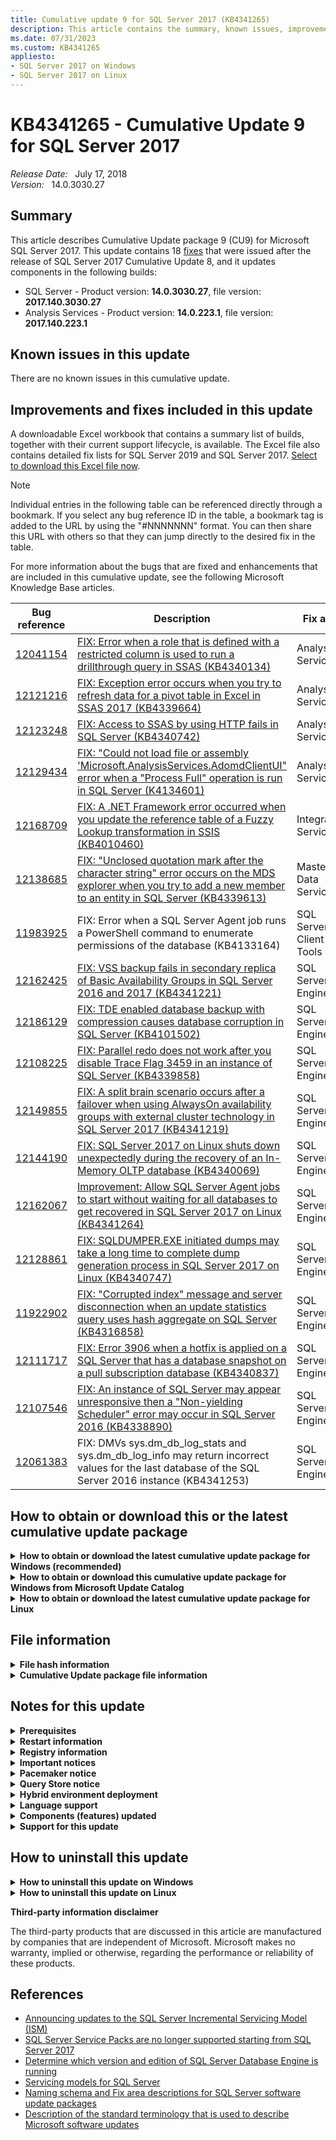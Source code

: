 ```yaml
---
title: Cumulative update 9 for SQL Server 2017 (KB4341265)
description: This article contains the summary, known issues, improvements, fixes and other information for SQL Server 2017 cumulative update 9 (KB4341265).
ms.date: 07/31/2023
ms.custom: KB4341265
appliesto:
- SQL Server 2017 on Windows
- SQL Server 2017 on Linux
---
```


# KB4341265 - Cumulative Update 9 for SQL Server 2017

_Release Date:_ &nbsp; July 17, 2018  
_Version:_ &nbsp; 14.0.3030.27

## Summary

This article describes Cumulative Update package 9 (CU9) for Microsoft SQL Server 2017. This update contains 18 [fixes](#improvements-and-fixes-included-in-this-update) that were issued after the release of SQL Server 2017 Cumulative Update 8, and it updates components in the following builds:

- SQL Server - Product version: **14.0.3030.27**, file version: **2017.140.3030.27**
- Analysis Services - Product version: **14.0.223.1**, file version: **2017.140.223.1**

## Known issues in this update

There are no known issues in this cumulative update.

## Improvements and fixes included in this update

A downloadable Excel workbook that contains a summary list of builds, together with their current support lifecycle, is available. The Excel file also contains detailed fix lists for SQL Server 2019 and SQL Server 2017. [Select to download this Excel file now](https://aka.ms/sqlserverbuilds).

> [!NOTE]
> Individual entries in the following table can be referenced directly through a bookmark. If you select any bug reference ID in the table, a bookmark tag is added to the URL by using the "#NNNNNNN" format. You can then share this URL with others so that they can jump directly to the desired fix in the table.

For more information about the bugs that are fixed and enhancements that are included in this cumulative update, see the following Microsoft Knowledge Base articles.

| Bug reference | Description | Fix area | Component | Platform |
|---|---|---|---|---|
| <a id="12041154">[12041154](#12041154)</a> | [FIX: Error when a role that is defined with a restricted column is used to run a drillthrough query in SSAS (KB4340134)](https://support.microsoft.com/help/4340134) | Analysis Services | Analysis Services | Windows |
| <a id="12121216">[12121216](#12121216)</a> | [FIX: Exception error occurs when you try to refresh data for a pivot table in Excel in SSAS 2017 (KB4339664)](https://support.microsoft.com/help/4339664) | Analysis Services | Analysis Services | Windows |
| <a id="12123248">[12123248](#12123248)</a> | [FIX: Access to SSAS by using HTTP fails in SQL Server (KB4340742)](https://support.microsoft.com/help/4340742) | Analysis Services | Analysis Services | Windows |
| <a id="12129434">[12129434](#12129434)</a> | [FIX: "Could not load file or assembly 'Microsoft.AnalysisServices.AdomdClientUI" error when a "Process Full" operation is run in SQL Server (K4134601)](https://support.microsoft.com/help/4134601) | Analysis Services | Server | Windows |
| <a id="12168709">[12168709](#12168709)</a> | [FIX: A .NET Framework error occurred when you update the reference table of a Fuzzy Lookup transformation in SSIS (KB4010460)](https://support.microsoft.com/help/4010460) | Integration Services | Tasks_Components | Windows |
| <a id="12138685">[12138685](#12138685)</a> | [FIX: "Unclosed quotation mark after the character string" error occurs on the MDS explorer when you try to add a new member to an entity in SQL Server (KB4339613)](https://support.microsoft.com/help/4339613) | Master Data Services | Master Data Services | Windows |
| <a id="11983925">[11983925](#11983925)</a> | FIX: Error when a SQL Server Agent job runs a PowerShell command to enumerate permissions of the database (KB4133164) | SQL Server Client Tools | SMO | Windows |
| <a id="12162425">[12162425](#12162425)</a> | [FIX: VSS backup fails in secondary replica of Basic Availability Groups in SQL Server 2016 and 2017 (KB4341221)](https://support.microsoft.com/help/4341221) | SQL Server Engine | Backup Restore | Windows |
| <a id="12186129">[12186129](#12186129)</a> | [FIX: TDE enabled database backup with compression causes database corruption in SQL Server (KB4101502)](https://support.microsoft.com/help/4101502) | SQL Server Engine | Backup Restore | All |
| <a id="12108225">[12108225](#12108225)</a> | [FIX: Parallel redo does not work after you disable Trace Flag 3459 in an instance of SQL Server (KB4339858)](https://support.microsoft.com/help/4339858) | SQL Server Engine | High Availability and Disaster Recovery | All |
| <a id="12149855">[12149855](#12149855)</a> | [FIX: A split brain scenario occurs after a failover when using AlwaysOn availability groups with external cluster technology in SQL Server 2017 (KB4341219)](https://support.microsoft.com/help/4341219) | SQL Server Engine | High Availability and Disaster Recovery | All |
| <a id="12144190">[12144190](#12144190)</a> | [FIX: SQL Server 2017 on Linux shuts down unexpectedly during the recovery of an In-Memory OLTP database (KB4340069)](https://support.microsoft.com/help/4340069) | SQL Server Engine | In-Memory OLTP | Linux |
| <a id="12162067">[12162067](#12162067)</a> | [Improvement: Allow SQL Server Agent jobs to start without waiting for all databases to get recovered in SQL Server 2017 on Linux (KB4341264)](https://support.microsoft.com/help/4341264) | SQL Server Engine | Linux | Linux |
| <a id="12128861">[12128861](#12128861)</a> | [FIX: SQLDUMPER.EXE initiated dumps may take a long time to complete dump generation process in SQL Server 2017 on Linux (KB4340747)](https://support.microsoft.com/help/4340747) | SQL Server Engine | Linux | Linux |
| <a id="11922902">[11922902](#11922902)</a> | [FIX: "Corrupted index" message and server disconnection when an update statistics query uses hash aggregate on SQL Server (KB4316858)](https://support.microsoft.com/help/4316858) | SQL Server Engine | Query Optimizer | All |
| <a id="12111717">[12111717](#12111717)</a> | [FIX: Error 3906 when a hotfix is applied on a SQL Server that has a database snapshot on a pull subscription database (KB4340837)](https://support.microsoft.com/help/4340837) | SQL Server Engine | Replication | Windows |
| <a id="12107546">[12107546](#12107546)</a> | [FIX: An instance of SQL Server may appear unresponsive then a "Non-yielding Scheduler" error may occur in SQL Server 2016 (KB4338890)](https://support.microsoft.com/help/4338890) | SQL Server Engine | SQL OS | Windows |
| <a id="12061383">[12061383](#12061383)</a> | FIX: DMVs sys.dm_db_log_stats and sys.dm_db_log_info may return incorrect values for the last database of the SQL Server 2016 instance (KB4341253) | SQL Server Engine | SQL OS | Windows |

## How to obtain or download this or the latest cumulative update package

<details>
<summary><b>How to obtain or download the latest cumulative update package for Windows (recommended)</b></summary>

The following update is available from the Microsoft Download Center:

 :::image type="icon" source="../media/download-icon.png" border="false"::: [Download the latest cumulative update package for SQL Server 2017 now](https://www.microsoft.com/download/details.aspx?id=56128)

> [!NOTE]
>
> - Microsoft Download Center will always present the latest SQL Server 2017 CU release.
> - If the download page does not appear, contact [Microsoft Customer Service and Support](https://support.microsoft.com/contactus/?ws=support) to obtain the cumulative update package.

</details>

<details>
<summary><b>How to obtain or download this cumulative update package for Windows from Microsoft Update Catalog</b></summary>

> [!NOTE]
> After future cumulative updates are released for SQL Server 2017, this and all previous CUs can be downloaded from the [Microsoft Update Catalog](https://www.catalog.update.microsoft.com/Search.aspx?q=sql%20server%202017). However, we recommend that you always install the latest cumulative update that is available.

The following update is available from the Microsoft Update Catalog:

 :::image type="icon" source="../media/download-icon.png" border="false"::: [Download the cumulative update package for SQL Server 2017 CU9 now](https://catalog.s.download.windowsupdate.com/d/msdownload/update/software/updt/2018/07/sqlserver2017-kb4341265-x64_8a5011f798115001695945f8dbad395f4ee9d9a6.exe)

</details>

<details>
<summary><b>How to obtain or download the latest cumulative update package for Linux</b></summary>

To update SQL Server 2017 on Linux to the latest CU, you must first have the [Cumulative Update repository configured](/sql/linux/sql-server-linux-setup#repositories). Then, update your SQL Server packages by using the appropriate platform-specific update command.

For installation instructions and direct links to the CU package downloads, see the [SQL Server 2017 Release Notes](/sql/linux/sql-server-linux-release-notes-2017).

</details>

## File information

<details>
<summary><b>File hash information</b></summary>

You can verify the download by computing the hash of the *SQLServer2017-KB4341265-x64.exe* file by using the following command:

`certutil -hashfile SQLServer2017-KB4341265-x64.exe SHA256`

|File name|SHA256 hash|
|---------|---------|
|SQLServer2017-KB4341265-x64.exe| 6871130543A0DE2F9D1FA761E5B39101BC4CA667AE93E64C051323BEF1ABC6BA |

</details>

<details>
<summary><b>Cumulative Update package file information</b></summary>

The English version of this package has the file attributes (or later file attributes) that are listed in the following table. The dates and times for these files are listed in Coordinated Universal Time (UTC). When you view the file information, it's converted to local time. To find the difference between UTC and local time, use the **Time Zone** tab in the **Date and Time** item in Control Panel.

x64-based versions

SQL Server 2017 Analysis Services

|                      File name                     |   File version   | File size |    Date   |  Time | Platform |
|:--------------------------------------------------:|:----------------:|:---------:|:---------:|:-----:|:--------:|
| Asplatformhost.dll                                 | 2017.140.223.1   | 266408    | 22-Jun-18 | 02:03 | x64      |
| Microsoft.analysisservices.minterop.dll            | 14.0.223.1       | 741544    | 22-Jun-18 | 02:03 | x86      |
| Microsoft.analysisservices.server.core.dll         | 14.0.223.1       | 1380520   | 22-Jun-18 | 02:03 | x86      |
| Microsoft.analysisservices.server.tabular.dll      | 14.0.223.1       | 984232    | 22-Jun-18 | 02:03 | x86      |
| Microsoft.analysisservices.server.tabular.json.dll | 14.0.223.1       | 521384    | 22-Jun-18 | 02:03 | x86      |
| Microsoft.applicationinsights.dll                  | 2.6.0.6787       | 239328    | 20-Apr-18 | 23:59 | x86      |
| Microsoft.data.mashup.dll                          | 2.57.5068.261    | 180424    | 06-Jun-18 | 04:34 | x86      |
| Microsoft.data.mashup.oledb.dll                    | 2.57.5068.261    | 37584     | 06-Jun-18 | 04:34 | x86      |
| Microsoft.data.mashup.preview.dll                  | 2.57.5068.261    | 54472     | 06-Jun-18 | 04:34 | x86      |
| Microsoft.data.mashup.providercommon.dll           | 2.57.5068.261    | 107728    | 06-Jun-18 | 04:34 | x86      |
| Microsoft.hostintegration.connectors.dll           | 2.57.5068.261    | 5223112   | 06-Jun-18 | 04:34 | x86      |
| Microsoft.mashup.container.exe                     | 2.57.5068.261    | 26312     | 06-Jun-18 | 04:34 | x64      |
| Microsoft.mashup.container.netfx40.exe             | 2.57.5068.261    | 26824     | 06-Jun-18 | 04:34 | x64      |
| Microsoft.mashup.container.netfx45.exe             | 2.57.5068.261    | 26824     | 06-Jun-18 | 04:34 | x64      |
| Microsoft.mashup.eventsource.dll                   | 2.57.5068.261    | 159440    | 06-Jun-18 | 04:34 | x86      |
| Microsoft.mashup.oauth.dll                         | 2.57.5068.261    | 84176     | 06-Jun-18 | 04:34 | x86      |
| Microsoft.mashup.oledbprovider.dll                 | 2.57.5068.261    | 67280     | 06-Jun-18 | 04:34 | x86      |
| Microsoft.mashup.shims.dll                         | 2.57.5068.261    | 25808     | 06-Jun-18 | 04:34 | x86      |
| Microsoft.mashup.storage.xmlserializers.dll        | 1.0.0.0          | 151240    | 06-Jun-18 | 04:34 | x86      |
| Microsoft.mashupengine.dll                         | 2.57.5068.261    | 13608144  | 06-Jun-18 | 04:34 | x86      |
| Microsoft.powerbi.adomdclient.dll                  | 15.0.1.272       | 1106088   | 06-Jun-18 | 04:34 | x86      |
| Msmdctr.dll                                        | 2017.140.223.1   | 40104     | 22-Jun-18 | 02:03 | x64      |
| Msmdlocal.dll                                      | 2017.140.223.1   | 40384680  | 22-Jun-18 | 01:40 | x86      |
| Msmdlocal.dll                                      | 2017.140.223.1   | 60707488  | 22-Jun-18 | 02:03 | x64      |
| Msmdpump.dll                                       | 2017.140.223.1   | 9334952   | 22-Jun-18 | 02:03 | x64      |
| Msmdredir.dll                                      | 2017.140.223.1   | 7092384   | 22-Jun-18 | 01:40 | x86      |
| Msmdsrv.exe                                        | 2017.140.223.1   | 60608680  | 22-Jun-18 | 02:03 | x64      |
| Msmgdsrv.dll                                       | 2017.140.223.1   | 7310504   | 22-Jun-18 | 01:40 | x86      |
| Msmgdsrv.dll                                       | 2017.140.223.1   | 9004736   | 22-Jun-18 | 02:03 | x64      |
| Msolap.dll                                         | 2017.140.223.1   | 7777448   | 22-Jun-18 | 01:40 | x86      |
| Msolap.dll                                         | 2017.140.223.1   | 10258600  | 22-Jun-18 | 02:03 | x64      |
| Msolui.dll                                         | 2017.140.223.1   | 287400    | 22-Jun-18 | 01:40 | x86      |
| Msolui.dll                                         | 2017.140.223.1   | 310952    | 22-Jun-18 | 02:03 | x64      |
| Powerbiextensions.dll                              | 2.57.5068.261    | 6606536   | 06-Jun-18 | 04:34 | x86      |
| Sql_as_keyfile.dll                                 | 2017.140.3030.27 | 100520    | 30-Jun-18 | 00:45 | x64      |
| Sqlboot.dll                                        | 2017.140.3030.27 | 196288    | 30-Jun-18 | 01:15 | x64      |
| Sqlceip.exe                                        | 14.0.3030.27     | 255144    | 30-Jun-18 | 01:22 | x86      |
| Sqldumper.exe                                      | 2017.140.3030.27 | 141472    | 30-Jun-18 | 01:11 | x64      |
| Sqldumper.exe                                      | 2017.140.3030.27 | 119464    | 30-Jun-18 | 01:12 | x86      |
| Tmapi.dll                                          | 2017.140.223.1   | 5821608   | 22-Jun-18 | 02:03 | x64      |
| Tmcachemgr.dll                                     | 2017.140.223.1   | 4164776   | 22-Jun-18 | 02:03 | x64      |
| Tmpersistence.dll                                  | 2017.140.223.1   | 1132192   | 22-Jun-18 | 02:03 | x64      |
| Tmtransactions.dll                                 | 2017.140.223.1   | 1641128   | 22-Jun-18 | 02:03 | x64      |
| Xe.dll                                             | 2017.140.3030.27 | 673440    | 30-Jun-18 | 00:59 | x64      |
| Xmlrw.dll                                          | 2017.140.3030.27 | 257704    | 30-Jun-18 | 01:14 | x86      |
| Xmlrw.dll                                          | 2017.140.3030.27 | 305320    | 30-Jun-18 | 01:15 | x64      |
| Xmlrwbin.dll                                       | 2017.140.3030.27 | 224424    | 30-Jun-18 | 01:00 | x64      |
| Xmlrwbin.dll                                       | 2017.140.3030.27 | 189608    | 30-Jun-18 | 01:14 | x86      |
| Xmsrv.dll                                          | 2017.140.223.1   | 33350816  | 22-Jun-18 | 01:40 | x86      |
| Xmsrv.dll                                          | 2017.140.223.1   | 25375400  | 22-Jun-18 | 02:03 | x64      |

SQL Server 2017 Database Services Common Core

|                  File name                 |   File version   | File size |    Date   |  Time | Platform |
|:------------------------------------------:|:----------------:|:---------:|:---------:|:-----:|:--------:|
| Batchparser.dll                            | 2017.140.3030.27 | 180904    | 30-Jun-18 | 00:48 | x64      |
| Batchparser.dll                            | 2017.140.3030.27 | 160416    | 30-Jun-18 | 01:00 | x86      |
| Instapi140.dll                             | 2017.140.3030.27 | 61096     | 30-Jun-18 | 01:00 | x86      |
| Instapi140.dll                             | 2017.140.3030.27 | 70848     | 30-Jun-18 | 01:00 | x64      |
| Isacctchange.dll                           | 2017.140.3030.27 | 29344     | 30-Jun-18 | 01:13 | x86      |
| Isacctchange.dll                           | 2017.140.3030.27 | 30912     | 30-Jun-18 | 01:15 | x64      |
| Microsoft.analysisservices.adomdclient.dll | 14.0.223.1       | 1088680   | 22-Jun-18 | 01:40 | x86      |
| Microsoft.analysisservices.adomdclient.dll | 14.0.223.1       | 1088704   | 22-Jun-18 | 02:03 | x86      |
| Microsoft.analysisservices.core.dll        | 14.0.223.1       | 1381544   | 22-Jun-18 | 01:40 | x86      |
| Microsoft.analysisservices.xmla.dll        | 14.0.223.1       | 741544    | 22-Jun-18 | 01:40 | x86      |
| Microsoft.analysisservices.xmla.dll        | 14.0.223.1       | 741544    | 22-Jun-18 | 02:03 | x86      |
| Microsoft.sqlserver.edition.dll            | 14.0.3030.27     | 37024     | 30-Jun-18 | 01:13 | x86      |
| Microsoft.sqlserver.mgdsqldumper.v4x.dll   | 2017.140.3030.27 | 78504     | 30-Jun-18 | 01:00 | x86      |
| Microsoft.sqlserver.mgdsqldumper.v4x.dll   | 2017.140.3030.27 | 82088     | 30-Jun-18 | 01:00 | x64      |
| Msasxpress.dll                             | 2017.140.223.1   | 31912     | 22-Jun-18 | 01:40 | x86      |
| Msasxpress.dll                             | 2017.140.223.1   | 36008     | 22-Jun-18 | 02:03 | x64      |
| Pbsvcacctsync.dll                          | 2017.140.3030.27 | 68264     | 30-Jun-18 | 01:14 | x86      |
| Pbsvcacctsync.dll                          | 2017.140.3030.27 | 82600     | 30-Jun-18 | 01:15 | x64      |
| Sql_common_core_keyfile.dll                | 2017.140.3030.27 | 100520    | 30-Jun-18 | 00:45 | x64      |
| Sqldumper.exe                              | 2017.140.3030.27 | 141472    | 30-Jun-18 | 01:11 | x64      |
| Sqldumper.exe                              | 2017.140.3030.27 | 119464    | 30-Jun-18 | 01:12 | x86      |
| Sqlftacct.dll                              | 2017.140.3030.27 | 55464     | 30-Jun-18 | 01:14 | x86      |
| Sqlftacct.dll                              | 2017.140.3030.27 | 62624     | 30-Jun-18 | 01:15 | x64      |
| Sqlmanager.dll                             | 2017.140.17218.0 | 734952    | 21-Apr-18 | 00:33 | x64      |
| Sqlmanager.dll                             | 2017.140.17218.0 | 602848    | 21-Apr-18 | 00:29 | x86      |
| Sqlmgmprovider.dll                         | 2017.140.3030.27 | 372896    | 30-Jun-18 | 01:13 | x86      |
| Sqlmgmprovider.dll                         | 2017.140.3030.27 | 416424    | 30-Jun-18 | 01:15 | x64      |
| Sqlsecacctchg.dll                          | 2017.140.3030.27 | 34984     | 30-Jun-18 | 01:14 | x86      |
| Sqlsecacctchg.dll                          | 2017.140.3030.27 | 37536     | 30-Jun-18 | 01:23 | x64      |
| Sqlsvcsync.dll                             | 2017.140.3030.27 | 273576    | 30-Jun-18 | 01:14 | x86      |
| Sqlsvcsync.dll                             | 2017.140.3030.27 | 356008    | 30-Jun-18 | 01:15 | x64      |
| Sqltdiagn.dll                              | 2017.140.3030.27 | 60584     | 30-Jun-18 | 00:48 | x86      |
| Sqltdiagn.dll                              | 2017.140.3030.27 | 67752     | 30-Jun-18 | 01:00 | x64      |
| Svrenumapi140.dll                          | 2017.140.3030.27 | 894120    | 30-Jun-18 | 01:00 | x86      |
| Svrenumapi140.dll                          | 2017.140.3030.27 | 1173160   | 30-Jun-18 | 01:00 | x64      |

SQL Server 2017 sql_dreplay_client

|            File name           |   File version   | File size |    Date   |  Time | Platform |
|:------------------------------:|:----------------:|:---------:|:---------:|:-----:|:--------:|
| Dreplayclient.exe              | 2017.140.3030.27 | 121000    | 30-Jun-18 | 01:30 | x86      |
| Dreplaycommon.dll              | 2017.140.3030.27 | 699048    | 30-Jun-18 | 01:13 | x86      |
| Dreplayserverps.dll            | 2017.140.3030.27 | 32936     | 30-Jun-18 | 00:48 | x86      |
| Dreplayutil.dll                | 2017.140.3030.27 | 309928    | 30-Jun-18 | 01:22 | x86      |
| Instapi140.dll                 | 2017.140.3030.27 | 70848     | 30-Jun-18 | 01:00 | x64      |
| Sql_dreplay_client_keyfile.dll | 2017.140.3030.27 | 100520    | 30-Jun-18 | 00:45 | x64      |
| Sqlresourceloader.dll          | 2017.140.3030.27 | 29352     | 30-Jun-18 | 00:48 | x86      |

SQL Server 2017 sql_dreplay_controller

|              File name             |   File version   | File size |    Date   |  Time | Platform |
|:----------------------------------:|:----------------:|:---------:|:---------:|:-----:|:--------:|
| Dreplaycommon.dll                  | 2017.140.3030.27 | 699048    | 30-Jun-18 | 01:13 | x86      |
| Dreplaycontroller.exe              | 2017.140.3030.27 | 350368    | 30-Jun-18 | 01:22 | x86      |
| Dreplayprocess.dll                 | 2017.140.3030.27 | 171680    | 30-Jun-18 | 01:13 | x86      |
| Dreplayserverps.dll                | 2017.140.3030.27 | 32936     | 30-Jun-18 | 00:48 | x86      |
| Instapi140.dll                     | 2017.140.3030.27 | 70848     | 30-Jun-18 | 01:00 | x64      |
| Sql_dreplay_controller_keyfile.dll | 2017.140.3030.27 | 100520    | 30-Jun-18 | 00:45 | x64      |
| Sqlresourceloader.dll              | 2017.140.3030.27 | 29352     | 30-Jun-18 | 00:48 | x86      |

SQL Server 2017 Database Services Core Instance

|                   File name                  |   File version   | File size |    Date   |  Time | Platform |
|:--------------------------------------------:|:----------------:|:---------:|:---------:|:-----:|:--------:|
| Batchparser.dll                              | 2017.140.3030.27 | 180904    | 30-Jun-18 | 00:48 | x64      |
| C1.dll                                       | 18.10.40116.18   | 909312    | 20-Apr-18 | 23:43 | x64      |
| C2.dll                                       | 18.10.40116.18   | 5325312   | 20-Apr-18 | 23:43 | x64      |
| Cl.exe                                       | 18.10.40116.18   | 176128    | 20-Apr-18 | 23:43 | x64      |
| Databasemailprotocols.dll                    | 14.0.17178.0     | 48352     | 21-Apr-18 | 00:28 | x86      |
| Datacollectorcontroller.dll                  | 2017.140.3030.27 | 226464    | 30-Jun-18 | 01:15 | x64      |
| Dcexec.exe                                   | 2017.140.3030.27 | 74408     | 30-Jun-18 | 01:23 | x64      |
| Fssres.dll                                   | 2017.140.3030.27 | 89760     | 30-Jun-18 | 01:23 | x64      |
| Hadrres.dll                                  | 2017.140.3030.27 | 188072    | 30-Jun-18 | 01:15 | x64      |
| Hkcompile.dll                                | 2017.140.3030.27 | 1423016   | 30-Jun-18 | 01:23 | x64      |
| Hkengine.dll                                 | 2017.140.3030.27 | 5858464   | 30-Jun-18 | 01:23 | x64      |
| Hkruntime.dll                                | 2017.140.3030.27 | 162984    | 30-Jun-18 | 01:23 | x64      |
| Link.exe                                     | 12.10.40116.18   | 1001472   | 20-Apr-18 | 23:43 | x64      |
| Microsoft.analysisservices.applocal.xmla.dll | 14.0.223.1       | 741032    | 22-Jun-18 | 02:03 | x86      |
| Microsoft.applicationinsights.dll            | 2.6.0.6787       | 239328    | 20-Apr-18 | 23:59 | x86      |
| Microsoft.sqlautoadmin.autobackupagent.dll   | 14.0.3030.27     | 237224    | 30-Jun-18 | 01:31 | x86      |
| Microsoft.sqlautoadmin.sqlautoadmin.dll      | 14.0.3030.27     | 79528     | 30-Jun-18 | 01:29 | x86      |
| Microsoft.sqlserver.vdiinterface.dll         | 2017.140.3030.27 | 71336     | 30-Jun-18 | 01:00 | x64      |
| Microsoft.sqlserver.xe.core.dll              | 2017.140.3030.27 | 65192     | 30-Jun-18 | 00:59 | x64      |
| Microsoft.sqlserver.xevent.configuration.dll | 2017.140.3030.27 | 152232    | 30-Jun-18 | 01:22 | x64      |
| Microsoft.sqlserver.xevent.dll               | 2017.140.3030.27 | 159400    | 30-Jun-18 | 01:11 | x64      |
| Microsoft.sqlserver.xevent.linq.dll          | 2017.140.3030.27 | 304296    | 30-Jun-18 | 01:11 | x64      |
| Microsoft.sqlserver.xevent.targets.dll       | 2017.140.3030.27 | 74920     | 30-Jun-18 | 01:29 | x64      |
| Msobj120.dll                                 | 12.10.40116.18   | 113664    | 20-Apr-18 | 23:43 | x64      |
| Mspdb120.dll                                 | 12.10.40116.18   | 543232    | 20-Apr-18 | 23:43 | x64      |
| Mspdbcore.dll                                | 12.10.40116.18   | 543232    | 20-Apr-18 | 23:43 | x64      |
| Msvcp120.dll                                 | 12.10.40116.18   | 645120    | 20-Apr-18 | 23:43 | x64      |
| Msvcr120.dll                                 | 12.10.40116.18   | 948736    | 20-Apr-18 | 23:43 | x64      |
| Odsole70.dll                                 | 2017.140.3030.27 | 92840     | 30-Jun-18 | 01:15 | x64      |
| Opends60.dll                                 | 2017.140.3030.27 | 32928     | 30-Jun-18 | 00:48 | x64      |
| Qds.dll                                      | 2017.140.3030.27 | 1168552   | 30-Jun-18 | 09:52 | x64      |
| Rsfxft.dll                                   | 2017.140.3030.27 | 34472     | 30-Jun-18 | 00:48 | x64      |
| Secforwarder.dll                             | 2017.140.3030.27 | 37536     | 30-Jun-18 | 01:15 | x64      |
| Sqagtres.dll                                 | 2017.140.3030.27 | 74408     | 30-Jun-18 | 01:15 | x64      |
| Sql_engine_core_inst_keyfile.dll             | 2017.140.3030.27 | 100520    | 30-Jun-18 | 00:45 | x64      |
| Sqlaamss.dll                                 | 2017.140.3030.27 | 90304     | 30-Jun-18 | 01:31 | x64      |
| Sqlaccess.dll                                | 2017.140.3030.27 | 474792    | 30-Jun-18 | 01:00 | x64      |
| Sqlagent.exe                                 | 2017.140.3030.27 | 582312    | 30-Jun-18 | 01:23 | x64      |
| Sqlagentctr140.dll                           | 2017.140.3030.27 | 52904     | 30-Jun-18 | 01:13 | x86      |
| Sqlagentctr140.dll                           | 2017.140.3030.27 | 62120     | 30-Jun-18 | 01:15 | x64      |
| Sqlagentlog.dll                              | 2017.140.3030.27 | 32960     | 30-Jun-18 | 00:45 | x64      |
| Sqlagentmail.dll                             | 2017.140.3030.27 | 53920     | 30-Jun-18 | 00:45 | x64      |
| Sqlboot.dll                                  | 2017.140.3030.27 | 196288    | 30-Jun-18 | 01:15 | x64      |
| Sqlceip.exe                                  | 14.0.3030.27     | 255144    | 30-Jun-18 | 01:22 | x86      |
| Sqlcmdss.dll                                 | 2017.140.3030.27 | 72872     | 30-Jun-18 | 01:15 | x64      |
| Sqlctr140.dll                                | 2017.140.3030.27 | 112296    | 30-Jun-18 | 01:14 | x86      |
| Sqlctr140.dll                                | 2017.140.3030.27 | 129192    | 30-Jun-18 | 01:15 | x64      |
| Sqldk.dll                                    | 2017.140.3030.27 | 2794152   | 30-Jun-18 | 09:57 | x64      |
| Sqldtsss.dll                                 | 2017.140.3030.27 | 107688    | 30-Jun-18 | 02:12 | x64      |
| `Sqlevn70.rll`                                 | 2017.140.3030.27 | 3367072   | 30-Jun-18 | 01:11 | x64      |
| `Sqlevn70.rll`                                 | 2017.140.3030.27 | 3786920   | 30-Jun-18 | 01:11 | x64      |
| `Sqlevn70.rll`                                 | 2017.140.3030.27 | 3821224   | 30-Jun-18 | 01:11 | x64      |
| `Sqlevn70.rll`                                 | 2017.140.3030.27 | 1445032   | 30-Jun-18 | 01:11 | x64      |
| `Sqlevn70.rll`                                 | 2017.140.3030.27 | 3588256   | 30-Jun-18 | 01:11 | x64      |
| `Sqlevn70.rll`                                 | 2017.140.3030.27 | 1497768   | 30-Jun-18 | 01:12 | x64      |
| `Sqlevn70.rll`                                 | 2017.140.3030.27 | 2089640   | 30-Jun-18 | 01:12 | x64      |
| `Sqlevn70.rll`                                 | 2017.140.3030.27 | 3676840   | 30-Jun-18 | 01:12 | x64      |
| `Sqlevn70.rll`                                 | 2017.140.3030.27 | 4027048   | 30-Jun-18 | 01:12 | x64      |
| `Sqlevn70.rll`                                 | 2017.140.3030.27 | 3596968   | 30-Jun-18 | 01:12 | x64      |
| `Sqlevn70.rll`                                 | 2017.140.3030.27 | 3296936   | 30-Jun-18 | 01:12 | x64      |
| `Sqlevn70.rll`                                 | 2017.140.3030.27 | 3914408   | 30-Jun-18 | 01:12 | x64      |
| `Sqlevn70.rll`                                 | 2017.140.3030.27 | 3402912   | 30-Jun-18 | 01:12 | x64      |
| `Sqlevn70.rll`                                 | 2017.140.3030.27 | 3917480   | 30-Jun-18 | 01:12 | x64      |
| `Sqlevn70.rll`                                 | 2017.140.3030.27 | 3338920   | 30-Jun-18 | 01:12 | x64      |
| `Sqlevn70.rll`                                 | 2017.140.3030.27 | 2036392   | 30-Jun-18 | 01:12 | x64      |
| `Sqlevn70.rll`                                 | 2017.140.3030.27 | 3779752   | 30-Jun-18 | 01:12 | x64      |
| `Sqlevn70.rll`                                 | 2017.140.3030.27 | 3785384   | 30-Jun-18 | 01:13 | x64      |
| `Sqlevn70.rll`                                 | 2017.140.3030.27 | 3291304   | 30-Jun-18 | 01:13 | x64      |
| `Sqlevn70.rll`                                 | 2017.140.3030.27 | 3481792   | 30-Jun-18 | 01:14 | x64      |
| `Sqlevn70.rll`                                 | 2017.140.3030.27 | 3635904   | 30-Jun-18 | 01:14 | x64      |
| `Sqlevn70.rll`                                 | 2017.140.3030.27 | 3213992   | 30-Jun-18 | 01:14 | x64      |
| Sqliosim.com                                 | 2017.140.3030.27 | 313504    | 30-Jun-18 | 01:22 | x64      |
| Sqliosim.exe                                 | 2017.140.3030.27 | 3019944   | 30-Jun-18 | 01:23 | x64      |
| Sqllang.dll                                  | 2017.140.3030.27 | 41234088  | 30-Jun-18 | 10:19 | x64      |
| Sqlmin.dll                                   | 2017.140.3030.27 | 40450728  | 30-Jun-18 | 10:02 | x64      |
| Sqlolapss.dll                                | 2017.140.3030.27 | 107688    | 30-Jun-18 | 01:15 | x64      |
| Sqlos.dll                                    | 2017.140.3030.27 | 26280     | 30-Jun-18 | 01:12 | x64      |
| Sqlpowershellss.dll                          | 2017.140.3030.27 | 68264     | 30-Jun-18 | 01:15 | x64      |
| Sqlrepss.dll                                 | 2017.140.3030.27 | 64680     | 30-Jun-18 | 01:15 | x64      |
| Sqlresld.dll                                 | 2017.140.3030.27 | 30888     | 30-Jun-18 | 00:48 | x64      |
| Sqlresourceloader.dll                        | 2017.140.3030.27 | 32416     | 30-Jun-18 | 00:45 | x64      |
| Sqlscm.dll                                   | 2017.140.3030.27 | 71336     | 30-Jun-18 | 01:15 | x64      |
| Sqlscriptdowngrade.dll                       | 2017.140.3030.27 | 27808     | 30-Jun-18 | 00:48 | x64      |
| Sqlscriptupgrade.dll                         | 2017.140.3030.27 | 5872800   | 30-Jun-18 | 00:48 | x64      |
| Sqlserverspatial140.dll                      | 2017.140.3030.27 | 732840    | 30-Jun-18 | 01:15 | x64      |
| Sqlservr.exe                                 | 2017.140.3030.27 | 487592    | 30-Jun-18 | 09:52 | x64      |
| Sqlsvc.dll                                   | 2017.140.3030.27 | 161952    | 30-Jun-18 | 01:15 | x64      |
| Sqltses.dll                                  | 2017.140.3030.27 | 9537192   | 30-Jun-18 | 09:57 | x64      |
| Sqsrvres.dll                                 | 2017.140.3030.27 | 261280    | 30-Jun-18 | 01:15 | x64      |
| Svl.dll                                      | 2017.140.3030.27 | 153768    | 30-Jun-18 | 01:31 | x64      |
| Xe.dll                                       | 2017.140.3030.27 | 673440    | 30-Jun-18 | 00:59 | x64      |
| Xmlrw.dll                                    | 2017.140.3030.27 | 305320    | 30-Jun-18 | 01:15 | x64      |
| Xmlrwbin.dll                                 | 2017.140.3030.27 | 224424    | 30-Jun-18 | 01:00 | x64      |
| Xpadsi.exe                                   | 2017.140.3030.27 | 89768     | 30-Jun-18 | 01:15 | x64      |
| Xplog70.dll                                  | 2017.140.3030.27 | 75944     | 30-Jun-18 | 01:23 | x64      |
| Xpqueue.dll                                  | 2017.140.3030.27 | 74912     | 30-Jun-18 | 01:15 | x64      |
| Xprepl.dll                                   | 2017.140.3030.27 | 102080    | 30-Jun-18 | 01:15 | x64      |
| Xpsqlbot.dll                                 | 2017.140.3030.27 | 32424     | 30-Jun-18 | 01:15 | x64      |
| Xpstar.dll                                   | 2017.140.3030.27 | 438440    | 30-Jun-18 | 01:23 | x64      |

SQL Server 2017 Database Services Core Shared

|                          File name                          |   File version   | File size |    Date   |  Time | Platform |
|:-----------------------------------------------------------:|:----------------:|:---------:|:---------:|:-----:|:--------:|
| Batchparser.dll                                             | 2017.140.3030.27 | 180904    | 30-Jun-18 | 00:48 | x64      |
| Batchparser.dll                                             | 2017.140.3030.27 | 160416    | 30-Jun-18 | 01:00 | x86      |
| Bcp.exe                                                     | 2017.140.3030.27 | 119968    | 30-Jun-18 | 01:15 | x64      |
| Commanddest.dll                                             | 2017.140.3030.27 | 245920    | 30-Jun-18 | 01:14 | x64      |
| Datacollectorenumerators.dll                                | 2017.140.3030.27 | 116392    | 30-Jun-18 | 01:15 | x64      |
| Datacollectortasks.dll                                      | 2017.140.3030.27 | 187560    | 30-Jun-18 | 01:23 | x64      |
| Distrib.exe                                                 | 2017.140.3030.27 | 203432    | 30-Jun-18 | 01:15 | x64      |
| Dteparse.dll                                                | 2017.140.3030.27 | 111784    | 30-Jun-18 | 01:15 | x64      |
| Dteparsemgd.dll                                             | 2017.140.3030.27 | 89248     | 30-Jun-18 | 01:15 | x64      |
| Dtepkg.dll                                                  | 2017.140.3030.27 | 138912    | 30-Jun-18 | 01:23 | x64      |
| Dtexec.exe                                                  | 2017.140.3030.27 | 73896     | 30-Jun-18 | 01:23 | x64      |
| Dts.dll                                                     | 2017.140.3030.27 | 2998952   | 30-Jun-18 | 01:23 | x64      |
| Dtscomexpreval.dll                                          | 2017.140.3030.27 | 475304    | 30-Jun-18 | 01:15 | x64      |
| Dtsconn.dll                                                 | 2017.140.3030.27 | 497312    | 30-Jun-18 | 01:23 | x64      |
| Dtshost.exe                                                 | 2017.140.3030.27 | 104616    | 30-Jun-18 | 01:15 | x64      |
| Dtslog.dll                                                  | 2017.140.3030.27 | 120488    | 30-Jun-18 | 01:15 | x64      |
| Dtsmsg140.dll                                               | 2017.140.3030.27 | 545448    | 30-Jun-18 | 01:15 | x64      |
| Dtspipeline.dll                                             | 2017.140.3030.27 | 1266336   | 30-Jun-18 | 01:23 | x64      |
| Dtspipelineperf140.dll                                      | 2017.140.3030.27 | 48296     | 30-Jun-18 | 01:15 | x64      |
| Dtuparse.dll                                                | 2017.140.3030.27 | 89256     | 30-Jun-18 | 01:15 | x64      |
| Dtutil.exe                                                  | 2017.140.3030.27 | 147104    | 30-Jun-18 | 01:15 | x64      |
| Exceldest.dll                                               | 2017.140.3030.27 | 260776    | 30-Jun-18 | 01:15 | x64      |
| Excelsrc.dll                                                | 2017.140.3030.27 | 282792    | 30-Jun-18 | 01:15 | x64      |
| Execpackagetask.dll                                         | 2017.140.3030.27 | 168104    | 30-Jun-18 | 01:15 | x64      |
| Flatfiledest.dll                                            | 2017.140.3030.27 | 386728    | 30-Jun-18 | 01:15 | x64      |
| Flatfilesrc.dll                                             | 2017.140.3030.27 | 399016    | 30-Jun-18 | 01:15 | x64      |
| Foreachfileenumerator.dll                                   | 2017.140.3030.27 | 96424     | 30-Jun-18 | 01:23 | x64      |
| Hkengperfctrs.dll                                           | 2017.140.3030.27 | 59560     | 30-Jun-18 | 01:15 | x64      |
| Logread.exe                                                 | 2017.140.3030.27 | 635048    | 30-Jun-18 | 01:15 | x64      |
| Mergetxt.dll                                                | 2017.140.3030.27 | 63680     | 30-Jun-18 | 01:15 | x64      |
| Microsoft.analysisservices.applocal.core.dll                | 14.0.223.1       | 1381544   | 22-Jun-18 | 02:03 | x86      |
| Microsoft.data.datafeedclient.dll                           | 13.1.1.0         | 171208    | 21-Apr-18 | 00:24 | x86      |
| Microsoft.sqlserver.integrationservice.hadoopcomponents.dll | 14.0.3030.27     | 89760     | 30-Jun-18 | 01:39 | x86      |
| Microsoft.sqlserver.manageddts.dll                          | 14.0.3030.27     | 614056    | 30-Jun-18 | 01:23 | x86      |
| Microsoft.sqlserver.replication.dll                         | 2017.140.3030.27 | 1663656   | 30-Jun-18 | 01:15 | x64      |
| Microsoft.sqlserver.xevent.configuration.dll                | 2017.140.3030.27 | 152232    | 30-Jun-18 | 01:22 | x64      |
| Microsoft.sqlserver.xevent.dll                              | 2017.140.3030.27 | 159400    | 30-Jun-18 | 01:11 | x64      |
| Msdtssrvrutil.dll                                           | 2017.140.3030.27 | 103080    | 30-Jun-18 | 01:15 | x64      |
| Msgprox.dll                                                 | 2017.140.3030.27 | 270504    | 30-Jun-18 | 01:15 | x64      |
| Msxmlsql.dll                                                | 2017.140.3030.27 | 1448104   | 30-Jun-18 | 01:15 | x64      |
| Oledbdest.dll                                               | 2017.140.3030.27 | 261280    | 30-Jun-18 | 01:23 | x64      |
| Oledbsrc.dll                                                | 2017.140.3030.27 | 288928    | 30-Jun-18 | 01:23 | x64      |
| Osql.exe                                                    | 2017.140.3030.27 | 75432     | 30-Jun-18 | 00:48 | x64      |
| Qrdrsvc.exe                                                 | 2017.140.3030.27 | 473768    | 30-Jun-18 | 01:15 | x64      |
| Rawdest.dll                                                 | 2017.140.3030.27 | 206504    | 30-Jun-18 | 01:23 | x64      |
| Rawsource.dll                                               | 2017.140.3030.27 | 194216    | 30-Jun-18 | 01:15 | x64      |
| Rdistcom.dll                                                | 2017.140.3030.27 | 857256    | 30-Jun-18 | 01:15 | x64      |
| Recordsetdest.dll                                           | 2017.140.3030.27 | 184488    | 30-Jun-18 | 01:15 | x64      |
| Replagnt.dll                                                | 2017.140.3030.27 | 30888     | 30-Jun-18 | 01:15 | x64      |
| Repldp.dll                                                  | 2017.140.3030.27 | 290976    | 30-Jun-18 | 01:15 | x64      |
| Replerrx.dll                                                | 2017.140.3030.27 | 154280    | 30-Jun-18 | 01:15 | x64      |
| Replisapi.dll                                               | 2017.140.3030.27 | 362152    | 30-Jun-18 | 01:15 | x64      |
| Replmerg.exe                                                | 2017.140.3030.27 | 524968    | 30-Jun-18 | 01:15 | x64      |
| Replprov.dll                                                | 2017.140.3030.27 | 801960    | 30-Jun-18 | 01:15 | x64      |
| Replrec.dll                                                 | 2017.140.3030.27 | 975528    | 30-Jun-18 | 01:15 | x64      |
| Replsub.dll                                                 | 2017.140.3030.27 | 445608    | 30-Jun-18 | 01:15 | x64      |
| Replsync.dll                                                | 2017.140.3030.27 | 154280    | 30-Jun-18 | 01:15 | x64      |
| Spresolv.dll                                                | 2017.140.3030.27 | 252072    | 30-Jun-18 | 01:15 | x64      |
| Sql_engine_core_shared_keyfile.dll                          | 2017.140.3030.27 | 100520    | 30-Jun-18 | 00:45 | x64      |
| Sqlcmd.exe                                                  | 2017.140.3030.27 | 249000    | 30-Jun-18 | 01:15 | x64      |
| Sqldiag.exe                                                 | 2017.140.3030.27 | 1257640   | 30-Jun-18 | 01:15 | x64      |
| Sqldistx.dll                                                | 2017.140.3030.27 | 225448    | 30-Jun-18 | 01:15 | x64      |
| Sqllogship.exe                                              | 14.0.3030.27     | 105640    | 30-Jun-18 | 00:48 | x64      |
| Sqlmergx.dll                                                | 2017.140.3030.27 | 360616    | 30-Jun-18 | 01:15 | x64      |
| Sqlresld.dll                                                | 2017.140.3030.27 | 30888     | 30-Jun-18 | 00:48 | x64      |
| Sqlresld.dll                                                | 2017.140.3030.27 | 28832     | 30-Jun-18 | 01:13 | x86      |
| Sqlresourceloader.dll                                       | 2017.140.3030.27 | 32416     | 30-Jun-18 | 00:45 | x64      |
| Sqlresourceloader.dll                                       | 2017.140.3030.27 | 29352     | 30-Jun-18 | 00:48 | x86      |
| Sqlscm.dll                                                  | 2017.140.3030.27 | 61096     | 30-Jun-18 | 01:13 | x86      |
| Sqlscm.dll                                                  | 2017.140.3030.27 | 71336     | 30-Jun-18 | 01:15 | x64      |
| Sqlsvc.dll                                                  | 2017.140.3030.27 | 134824    | 30-Jun-18 | 01:13 | x86      |
| Sqlsvc.dll                                                  | 2017.140.3030.27 | 161952    | 30-Jun-18 | 01:15 | x64      |
| Sqltaskconnections.dll                                      | 2017.140.3030.27 | 182944    | 30-Jun-18 | 01:15 | x64      |
| Sqlwep140.dll                                               | 2017.140.3030.27 | 105640    | 30-Jun-18 | 00:48 | x64      |
| Ssdebugps.dll                                               | 2017.140.3030.27 | 33440     | 30-Jun-18 | 01:15 | x64      |
| Ssisoledb.dll                                               | 2017.140.3030.27 | 216256    | 30-Jun-18 | 01:15 | x64      |
| Ssradd.dll                                                  | 2017.140.3030.27 | 75424     | 30-Jun-18 | 01:15 | x64      |
| Ssravg.dll                                                  | 2017.140.3030.27 | 75944     | 30-Jun-18 | 01:15 | x64      |
| Ssrdown.dll                                                 | 2017.140.3030.27 | 60576     | 30-Jun-18 | 01:15 | x64      |
| Ssrmax.dll                                                  | 2017.140.3030.27 | 73384     | 30-Jun-18 | 01:15 | x64      |
| Ssrmin.dll                                                  | 2017.140.3030.27 | 73896     | 30-Jun-18 | 01:15 | x64      |
| Ssrpub.dll                                                  | 2017.140.3030.27 | 61600     | 30-Jun-18 | 01:15 | x64      |
| Ssrup.dll                                                   | 2017.140.3030.27 | 60584     | 30-Jun-18 | 01:15 | x64      |
| Txagg.dll                                                   | 2017.140.3030.27 | 362144    | 30-Jun-18 | 01:15 | x64      |
| Txbdd.dll                                                   | 2017.140.3030.27 | 170152    | 30-Jun-18 | 01:23 | x64      |
| Txdatacollector.dll                                         | 2017.140.3030.27 | 360608    | 30-Jun-18 | 01:15 | x64      |
| Txdataconvert.dll                                           | 2017.140.3030.27 | 293032    | 30-Jun-18 | 01:23 | x64      |
| Txderived.dll                                               | 2017.140.3030.27 | 604320    | 30-Jun-18 | 01:15 | x64      |
| Txlookup.dll                                                | 2017.140.3030.27 | 528040    | 30-Jun-18 | 01:15 | x64      |
| Txmerge.dll                                                 | 2017.140.3030.27 | 230048    | 30-Jun-18 | 01:15 | x64      |
| Txmergejoin.dll                                             | 2017.140.3030.27 | 275624    | 30-Jun-18 | 01:23 | x64      |
| Txmulticast.dll                                             | 2017.140.3030.27 | 127656    | 30-Jun-18 | 01:23 | x64      |
| Txrowcount.dll                                              | 2017.140.3030.27 | 125600    | 30-Jun-18 | 01:23 | x64      |
| Txsort.dll                                                  | 2017.140.3030.27 | 256672    | 30-Jun-18 | 01:15 | x64      |
| Txsplit.dll                                                 | 2017.140.3030.27 | 596648    | 30-Jun-18 | 01:23 | x64      |
| Txunionall.dll                                              | 2017.140.3030.27 | 181928    | 30-Jun-18 | 01:15 | x64      |
| Xe.dll                                                      | 2017.140.3030.27 | 673440    | 30-Jun-18 | 00:59 | x64      |
| Xmlrw.dll                                                   | 2017.140.3030.27 | 305320    | 30-Jun-18 | 01:15 | x64      |
| Xmlsub.dll                                                  | 2017.140.3030.27 | 261280    | 30-Jun-18 | 01:15 | x64      |

SQL Server 2017 sql_extensibility

|           File name           |   File version   | File size |    Date   |  Time | Platform |
|:-----------------------------:|:----------------:|:---------:|:---------:|:-----:|:--------:|
| Launchpad.exe                 | 2017.140.3030.27 | 1125032   | 30-Jun-18 | 01:39 | x64      |
| Sql_extensibility_keyfile.dll | 2017.140.3030.27 | 100520    | 30-Jun-18 | 00:45 | x64      |
| Sqlsatellite.dll              | 2017.140.3030.27 | 922280    | 30-Jun-18 | 01:39 | x64      |

SQL Server 2017 Full-Text Engine

|         File name        |   File version   | File size |    Date   |  Time | Platform |
|:------------------------:|:----------------:|:---------:|:---------:|:-----:|:--------:|
| Fd.dll                   | 2017.140.3030.27 | 667304    | 30-Jun-18 | 01:15 | x64      |
| Fdhost.exe               | 2017.140.3030.27 | 114848    | 30-Jun-18 | 01:23 | x64      |
| Fdlauncher.exe           | 2017.140.3030.27 | 62632     | 30-Jun-18 | 01:15 | x64      |
| Sql_fulltext_keyfile.dll | 2017.140.3030.27 | 100520    | 30-Jun-18 | 00:45 | x64      |
| Sqlft140ph.dll           | 2017.140.3030.27 | 68264     | 30-Jun-18 | 01:00 | x64      |

SQL Server 2017 sql_inst_mr

|        File name        |   File version   | File size |    Date   |  Time | Platform |
|:-----------------------:|:----------------:|:---------:|:---------:|:-----:|:--------:|
| Imrdll.dll              | 14.0.3030.27     | 23720     | 30-Jun-18 | 01:00 | x86      |
| Sql_inst_mr_keyfile.dll | 2017.140.3030.27 | 100520    | 30-Jun-18 | 00:45 | x64      |

SQL Server 2017 Integration Services

|                           File name                           |   File version   | File size |    Date   |  Time | Platform |
|:-------------------------------------------------------------:|:----------------:|:---------:|:---------:|:-----:|:--------:|
| Attunity.sqlserver.cdccontroltask.dll                         | 5.0.0.70         | 75248     | 21-Apr-18 | 00:28 | x86      |
| Attunity.sqlserver.cdcsplit.dll                               | 5.0.0.70         | 36336     | 21-Apr-18 | 00:28 | x86      |
| Attunity.sqlserver.cdcsrc.dll                                 | 5.0.0.70         | 76272     | 21-Apr-18 | 00:28 | x86      |
| Commanddest.dll                                               | 2017.140.3030.27 | 245920    | 30-Jun-18 | 01:14 | x64      |
| Commanddest.dll                                               | 2017.140.3030.27 | 200872    | 30-Jun-18 | 01:22 | x86      |
| Dteparse.dll                                                  | 2017.140.3030.27 | 100520    | 30-Jun-18 | 01:13 | x86      |
| Dteparse.dll                                                  | 2017.140.3030.27 | 111784    | 30-Jun-18 | 01:15 | x64      |
| Dteparsemgd.dll                                               | 2017.140.3030.27 | 83624     | 30-Jun-18 | 01:13 | x86      |
| Dteparsemgd.dll                                               | 2017.140.3030.27 | 89248     | 30-Jun-18 | 01:15 | x64      |
| Dtepkg.dll                                                    | 2017.140.3030.27 | 116928    | 30-Jun-18 | 01:13 | x86      |
| Dtepkg.dll                                                    | 2017.140.3030.27 | 138912    | 30-Jun-18 | 01:23 | x64      |
| Dtexec.exe                                                    | 2017.140.3030.27 | 67752     | 30-Jun-18 | 01:13 | x86      |
| Dtexec.exe                                                    | 2017.140.3030.27 | 73896     | 30-Jun-18 | 01:23 | x64      |
| Dts.dll                                                       | 2017.140.3030.27 | 2549416   | 30-Jun-18 | 01:13 | x86      |
| Dts.dll                                                       | 2017.140.3030.27 | 2998952   | 30-Jun-18 | 01:23 | x64      |
| Dtscomexpreval.dll                                            | 2017.140.3030.27 | 417960    | 30-Jun-18 | 01:13 | x86      |
| Dtscomexpreval.dll                                            | 2017.140.3030.27 | 475304    | 30-Jun-18 | 01:15 | x64      |
| Dtsconn.dll                                                   | 2017.140.3030.27 | 399520    | 30-Jun-18 | 01:22 | x86      |
| Dtsconn.dll                                                   | 2017.140.3030.27 | 497312    | 30-Jun-18 | 01:23 | x64      |
| Dtsdebughost.exe                                              | 2017.140.3030.27 | 111272    | 30-Jun-18 | 01:15 | x64      |
| Dtsdebughost.exe                                              | 2017.140.3030.27 | 95392     | 30-Jun-18 | 01:22 | x86      |
| Dtshost.exe                                                   | 2017.140.3030.27 | 89768     | 30-Jun-18 | 01:13 | x86      |
| Dtshost.exe                                                   | 2017.140.3030.27 | 104616    | 30-Jun-18 | 01:15 | x64      |
| Dtslog.dll                                                    | 2017.140.3030.27 | 103080    | 30-Jun-18 | 01:13 | x86      |
| Dtslog.dll                                                    | 2017.140.3030.27 | 120488    | 30-Jun-18 | 01:15 | x64      |
| Dtsmsg140.dll                                                 | 2017.140.3030.27 | 541352    | 30-Jun-18 | 01:14 | x86      |
| Dtsmsg140.dll                                                 | 2017.140.3030.27 | 545448    | 30-Jun-18 | 01:15 | x64      |
| Dtspipeline.dll                                               | 2017.140.3030.27 | 1059496   | 30-Jun-18 | 01:22 | x86      |
| Dtspipeline.dll                                               | 2017.140.3030.27 | 1266336   | 30-Jun-18 | 01:23 | x64      |
| Dtspipelineperf140.dll                                        | 2017.140.3030.27 | 42664     | 30-Jun-18 | 01:13 | x86      |
| Dtspipelineperf140.dll                                        | 2017.140.3030.27 | 48296     | 30-Jun-18 | 01:15 | x64      |
| Dtuparse.dll                                                  | 2017.140.3030.27 | 80040     | 30-Jun-18 | 01:13 | x86      |
| Dtuparse.dll                                                  | 2017.140.3030.27 | 89256     | 30-Jun-18 | 01:15 | x64      |
| Dtutil.exe                                                    | 2017.140.3030.27 | 126120    | 30-Jun-18 | 01:13 | x86      |
| Dtutil.exe                                                    | 2017.140.3030.27 | 147104    | 30-Jun-18 | 01:15 | x64      |
| Exceldest.dll                                                 | 2017.140.3030.27 | 214696    | 30-Jun-18 | 01:13 | x86      |
| Exceldest.dll                                                 | 2017.140.3030.27 | 260776    | 30-Jun-18 | 01:15 | x64      |
| Excelsrc.dll                                                  | 2017.140.3030.27 | 282792    | 30-Jun-18 | 01:15 | x64      |
| Excelsrc.dll                                                  | 2017.140.3030.27 | 230560    | 30-Jun-18 | 01:22 | x86      |
| Execpackagetask.dll                                           | 2017.140.3030.27 | 135336    | 30-Jun-18 | 01:13 | x86      |
| Execpackagetask.dll                                           | 2017.140.3030.27 | 168104    | 30-Jun-18 | 01:15 | x64      |
| Flatfiledest.dll                                              | 2017.140.3030.27 | 332968    | 30-Jun-18 | 01:13 | x86      |
| Flatfiledest.dll                                              | 2017.140.3030.27 | 386728    | 30-Jun-18 | 01:15 | x64      |
| Flatfilesrc.dll                                               | 2017.140.3030.27 | 344232    | 30-Jun-18 | 01:13 | x86      |
| Flatfilesrc.dll                                               | 2017.140.3030.27 | 399016    | 30-Jun-18 | 01:15 | x64      |
| Foreachfileenumerator.dll                                     | 2017.140.3030.27 | 80544     | 30-Jun-18 | 01:22 | x86      |
| Foreachfileenumerator.dll                                     | 2017.140.3030.27 | 96424     | 30-Jun-18 | 01:23 | x64      |
| Isdeploymentwizard.exe                                        | 14.0.3030.27     | 467104    | 30-Jun-18 | 06:00 | x86      |
| Isdeploymentwizard.exe                                        | 14.0.3030.27     | 466600    | 30-Jun-18 | 02:17 | x64      |
| Isserverexec.exe                                              | 14.0.3030.27     | 149160    | 30-Jun-18 | 01:39 | x86      |
| Isserverexec.exe                                              | 14.0.3030.27     | 148648    | 30-Jun-18 | 01:39 | x64      |
| Microsoft.analysisservices.applocal.core.dll                  | 14.0.223.1       | 1381544   | 22-Jun-18 | 01:40 | x86      |
| Microsoft.analysisservices.applocal.core.dll                  | 14.0.223.1       | 1381544   | 22-Jun-18 | 02:03 | x86      |
| Microsoft.applicationinsights.dll                             | 2.6.0.6787       | 239328    | 20-Apr-18 | 23:59 | x86      |
| Microsoft.data.datafeedclient.dll                             | 13.1.1.0         | 171208    | 21-Apr-18 | 00:24 | x86      |
| Microsoft.sqlserver.astasks.dll                               | 14.0.3030.27     | 71336     | 30-Jun-18 | 01:31 | x86      |
| Microsoft.sqlserver.bulkinserttaskconnections.dll             | 2017.140.3030.27 | 107176    | 30-Jun-18 | 01:13 | x86      |
| Microsoft.sqlserver.bulkinserttaskconnections.dll             | 2017.140.3030.27 | 112296    | 30-Jun-18 | 01:15 | x64      |
| Microsoft.sqlserver.integrationservice.hadoopcomponents.dll   | 14.0.3030.27     | 89768     | 30-Jun-18 | 01:30 | x86      |
| Microsoft.sqlserver.integrationservice.hadoopcomponents.dll   | 14.0.3030.27     | 89760     | 30-Jun-18 | 01:39 | x86      |
| Microsoft.sqlserver.integrationservices.isserverdbupgrade.dll | 14.0.3030.27     | 494760    | 30-Jun-18 | 00:48 | x86      |
| Microsoft.sqlserver.integrationservices.isserverdbupgrade.dll | 14.0.3030.27     | 494760    | 30-Jun-18 | 01:00 | x86      |
| Microsoft.sqlserver.integrationservices.server.dll            | 14.0.3030.27     | 83624     | 30-Jun-18 | 01:22 | x86      |
| Microsoft.sqlserver.integrationservices.server.dll            | 14.0.3030.27     | 83624     | 30-Jun-18 | 01:23 | x86      |
| Microsoft.sqlserver.integrationservices.wizard.common.dll     | 14.0.3030.27     | 415936    | 30-Jun-18 | 06:00 | x86      |
| Microsoft.sqlserver.integrationservices.wizard.common.dll     | 14.0.3030.27     | 415912    | 30-Jun-18 | 02:12 | x86      |
| Microsoft.sqlserver.manageddts.dll                            | 14.0.3030.27     | 614056    | 30-Jun-18 | 01:22 | x86      |
| Microsoft.sqlserver.manageddts.dll                            | 14.0.3030.27     | 614056    | 30-Jun-18 | 01:23 | x86      |
| Microsoft.sqlserver.management.integrationservices.dll        | 14.0.3030.27     | 252584    | 30-Jun-18 | 01:13 | x86      |
| Microsoft.sqlserver.management.integrationservices.dll        | 14.0.3030.27     | 252576    | 30-Jun-18 | 01:15 | x86      |
| Microsoft.sqlserver.xevent.configuration.dll                  | 2017.140.3030.27 | 141984    | 30-Jun-18 | 01:22 | x86      |
| Microsoft.sqlserver.xevent.configuration.dll                  | 2017.140.3030.27 | 152232    | 30-Jun-18 | 01:22 | x64      |
| Microsoft.sqlserver.xevent.dll                                | 2017.140.3030.27 | 159400    | 30-Jun-18 | 01:11 | x64      |
| Microsoft.sqlserver.xevent.dll                                | 2017.140.3030.27 | 145576    | 30-Jun-18 | 01:11 | x86      |
| Msdtssrvr.exe                                                 | 14.0.3030.27     | 219816    | 30-Jun-18 | 01:31 | x64      |
| Msdtssrvrutil.dll                                             | 2017.140.3030.27 | 90272     | 30-Jun-18 | 01:13 | x86      |
| Msdtssrvrutil.dll                                             | 2017.140.3030.27 | 103080    | 30-Jun-18 | 01:15 | x64      |
| Msmdpp.dll                                                    | 2017.140.223.1   | 9194152   | 22-Jun-18 | 02:03 | x64      |
| Oledbdest.dll                                                 | 2017.140.3030.27 | 214696    | 30-Jun-18 | 01:13 | x86      |
| Oledbdest.dll                                                 | 2017.140.3030.27 | 261280    | 30-Jun-18 | 01:23 | x64      |
| Oledbsrc.dll                                                  | 2017.140.3030.27 | 233128    | 30-Jun-18 | 01:13 | x86      |
| Oledbsrc.dll                                                  | 2017.140.3030.27 | 288928    | 30-Jun-18 | 01:23 | x64      |
| Rawdest.dll                                                   | 2017.140.3030.27 | 166560    | 30-Jun-18 | 01:13 | x86      |
| Rawdest.dll                                                   | 2017.140.3030.27 | 206504    | 30-Jun-18 | 01:23 | x64      |
| Rawsource.dll                                                 | 2017.140.3030.27 | 194216    | 30-Jun-18 | 01:15 | x64      |
| Rawsource.dll                                                 | 2017.140.3030.27 | 153256    | 30-Jun-18 | 01:22 | x86      |
| Recordsetdest.dll                                             | 2017.140.3030.27 | 149160    | 30-Jun-18 | 01:13 | x86      |
| Recordsetdest.dll                                             | 2017.140.3030.27 | 184488    | 30-Jun-18 | 01:15 | x64      |
| Sql_is_keyfile.dll                                            | 2017.140.3030.27 | 100520    | 30-Jun-18 | 00:45 | x64      |
| Sqlceip.exe                                                   | 14.0.3030.27     | 255144    | 30-Jun-18 | 01:22 | x86      |
| Sqldest.dll                                                   | 2017.140.3030.27 | 213672    | 30-Jun-18 | 01:13 | x86      |
| Sqldest.dll                                                   | 2017.140.3030.27 | 260776    | 30-Jun-18 | 01:15 | x64      |
| Sqltaskconnections.dll                                        | 2017.140.3030.27 | 155296    | 30-Jun-18 | 01:13 | x86      |
| Sqltaskconnections.dll                                        | 2017.140.3030.27 | 182944    | 30-Jun-18 | 01:15 | x64      |
| Ssisoledb.dll                                                 | 2017.140.3030.27 | 176800    | 30-Jun-18 | 01:13 | x86      |
| Ssisoledb.dll                                                 | 2017.140.3030.27 | 216256    | 30-Jun-18 | 01:15 | x64      |
| Txagg.dll                                                     | 2017.140.3030.27 | 302248    | 30-Jun-18 | 01:13 | x86      |
| Txagg.dll                                                     | 2017.140.3030.27 | 362144    | 30-Jun-18 | 01:15 | x64      |
| Txbdd.dll                                                     | 2017.140.3030.27 | 136360    | 30-Jun-18 | 01:13 | x86      |
| Txbdd.dll                                                     | 2017.140.3030.27 | 170152    | 30-Jun-18 | 01:23 | x64      |
| Txbestmatch.dll                                               | 2017.140.3030.27 | 493224    | 30-Jun-18 | 01:14 | x86      |
| Txbestmatch.dll                                               | 2017.140.3030.27 | 605344    | 30-Jun-18 | 01:15 | x64      |
| Txcache.dll                                                   | 2017.140.3030.27 | 146088    | 30-Jun-18 | 01:13 | x86      |
| Txcache.dll                                                   | 2017.140.3030.27 | 180392    | 30-Jun-18 | 01:15 | x64      |
| Txcharmap.dll                                                 | 2017.140.3030.27 | 248992    | 30-Jun-18 | 01:13 | x86      |
| Txcharmap.dll                                                 | 2017.140.3030.27 | 286880    | 30-Jun-18 | 01:15 | x64      |
| Txcopymap.dll                                                 | 2017.140.3030.27 | 145568    | 30-Jun-18 | 01:13 | x86      |
| Txcopymap.dll                                                 | 2017.140.3030.27 | 180392    | 30-Jun-18 | 01:23 | x64      |
| Txdataconvert.dll                                             | 2017.140.3030.27 | 253096    | 30-Jun-18 | 01:22 | x86      |
| Txdataconvert.dll                                             | 2017.140.3030.27 | 293032    | 30-Jun-18 | 01:23 | x64      |
| Txderived.dll                                                 | 2017.140.3030.27 | 515744    | 30-Jun-18 | 01:14 | x86      |
| Txderived.dll                                                 | 2017.140.3030.27 | 604320    | 30-Jun-18 | 01:15 | x64      |
| Txfileextractor.dll                                           | 2017.140.3030.27 | 160936    | 30-Jun-18 | 01:13 | x86      |
| Txfileextractor.dll                                           | 2017.140.3030.27 | 198816    | 30-Jun-18 | 01:23 | x64      |
| Txfileinserter.dll                                            | 2017.140.3030.27 | 159392    | 30-Jun-18 | 01:13 | x86      |
| Txfileinserter.dll                                            | 2017.140.3030.27 | 196776    | 30-Jun-18 | 01:15 | x64      |
| Txgroupdups.dll                                               | 2017.140.3030.27 | 231080    | 30-Jun-18 | 01:13 | x86      |
| Txgroupdups.dll                                               | 2017.140.3030.27 | 290472    | 30-Jun-18 | 01:15 | x64      |
| Txlineage.dll                                                 | 2017.140.3030.27 | 110248    | 30-Jun-18 | 01:13 | x86      |
| Txlineage.dll                                                 | 2017.140.3030.27 | 136864    | 30-Jun-18 | 01:15 | x64      |
| Txlookup.dll                                                  | 2017.140.3030.27 | 528040    | 30-Jun-18 | 01:15 | x64      |
| Txlookup.dll                                                  | 2017.140.3030.27 | 446624    | 30-Jun-18 | 01:22 | x86      |
| Txmerge.dll                                                   | 2017.140.3030.27 | 176808    | 30-Jun-18 | 01:13 | x86      |
| Txmerge.dll                                                   | 2017.140.3030.27 | 230048    | 30-Jun-18 | 01:15 | x64      |
| Txmergejoin.dll                                               | 2017.140.3030.27 | 221864    | 30-Jun-18 | 01:13 | x86      |
| Txmergejoin.dll                                               | 2017.140.3030.27 | 275624    | 30-Jun-18 | 01:23 | x64      |
| Txmulticast.dll                                               | 2017.140.3030.27 | 102560    | 30-Jun-18 | 01:14 | x86      |
| Txmulticast.dll                                               | 2017.140.3030.27 | 127656    | 30-Jun-18 | 01:23 | x64      |
| Txpivot.dll                                                   | 2017.140.3030.27 | 180392    | 30-Jun-18 | 01:13 | x86      |
| Txpivot.dll                                                   | 2017.140.3030.27 | 224936    | 30-Jun-18 | 01:23 | x64      |
| Txrowcount.dll                                                | 2017.140.3030.27 | 101544    | 30-Jun-18 | 01:13 | x86      |
| Txrowcount.dll                                                | 2017.140.3030.27 | 125600    | 30-Jun-18 | 01:23 | x64      |
| Txsampling.dll                                                | 2017.140.3030.27 | 135848    | 30-Jun-18 | 01:13 | x86      |
| Txsampling.dll                                                | 2017.140.3030.27 | 172712    | 30-Jun-18 | 01:15 | x64      |
| Txscd.dll                                                     | 2017.140.3030.27 | 220840    | 30-Jun-18 | 01:15 | x64      |
| Txscd.dll                                                     | 2017.140.3030.27 | 170152    | 30-Jun-18 | 01:22 | x86      |
| Txsort.dll                                                    | 2017.140.3030.27 | 208032    | 30-Jun-18 | 01:13 | x86      |
| Txsort.dll                                                    | 2017.140.3030.27 | 256672    | 30-Jun-18 | 01:15 | x64      |
| Txsplit.dll                                                   | 2017.140.3030.27 | 510632    | 30-Jun-18 | 01:13 | x86      |
| Txsplit.dll                                                   | 2017.140.3030.27 | 596648    | 30-Jun-18 | 01:23 | x64      |
| Txtermextraction.dll                                          | 2017.140.3030.27 | 8615080   | 30-Jun-18 | 01:14 | x86      |
| Txtermextraction.dll                                          | 2017.140.3030.27 | 8676520   | 30-Jun-18 | 01:23 | x64      |
| Txtermlookup.dll                                              | 2017.140.3030.27 | 4157096   | 30-Jun-18 | 01:15 | x64      |
| Txtermlookup.dll                                              | 2017.140.3030.27 | 4106912   | 30-Jun-18 | 01:22 | x86      |
| Txunionall.dll                                                | 2017.140.3030.27 | 139432    | 30-Jun-18 | 01:13 | x86      |
| Txunionall.dll                                                | 2017.140.3030.27 | 181928    | 30-Jun-18 | 01:15 | x64      |
| Txunpivot.dll                                                 | 2017.140.3030.27 | 160416    | 30-Jun-18 | 01:13 | x86      |
| Txunpivot.dll                                                 | 2017.140.3030.27 | 199848    | 30-Jun-18 | 01:15 | x64      |
| Xe.dll                                                        | 2017.140.3030.27 | 673440    | 30-Jun-18 | 00:59 | x64      |
| Xe.dll                                                        | 2017.140.3030.27 | 595616    | 30-Jun-18 | 01:11 | x86      |

SQL Server 2017 sql_polybase_core_inst

|                               File name                              |   File version   | File size |    Date   |  Time | Platform |
|:--------------------------------------------------------------------:|:----------------:|:---------:|:---------:|:-----:|:--------:|
| Dms.dll                                                              | 13.0.9124.18     | 523944    | 21-Apr-18 | 00:47 | x86      |
| Dmsnative.dll                                                        | 2016.130.9124.18 | 78504     | 21-Apr-18 | 00:47 | x64      |
| Dwengineservice.dll                                                  | 13.0.9124.18     | 45736     | 21-Apr-18 | 00:47 | x86      |
| Instapi140.dll                                                       | 2017.140.3030.27 | 70848     | 30-Jun-18 | 01:00 | x64      |
| Microsoft.sqlserver.datawarehouse.backup.backupmetadata.dll          | 13.0.9124.18     | 74928     | 21-Apr-18 | 00:47 | x86      |
| Microsoft.sqlserver.datawarehouse.catalog.dll                        | 13.0.9124.18     | 213672    | 21-Apr-18 | 00:47 | x86      |
| Microsoft.sqlserver.datawarehouse.common.dll                         | 13.0.9124.18     | 1799336   | 21-Apr-18 | 00:47 | x86      |
| Microsoft.sqlserver.datawarehouse.configuration.dll                  | 13.0.9124.18     | 116904    | 21-Apr-18 | 00:47 | x86      |
| Microsoft.sqlserver.datawarehouse.datamovement.common.dll            | 13.0.9124.18     | 390312    | 21-Apr-18 | 00:47 | x86      |
| Microsoft.sqlserver.datawarehouse.datamovement.manager.dll           | 13.0.9124.18     | 196272    | 21-Apr-18 | 00:47 | x86      |
| Microsoft.sqlserver.datawarehouse.datamovement.messagetypes.dll      | 13.0.9124.18     | 131248    | 21-Apr-18 | 00:47 | x86      |
| Microsoft.sqlserver.datawarehouse.datamovement.messagingprotocol.dll | 13.0.9124.18     | 63144     | 21-Apr-18 | 00:47 | x86      |
| Microsoft.sqlserver.datawarehouse.diagnostics.dll                    | 13.0.9124.18     | 55464     | 21-Apr-18 | 00:47 | x86      |
| Microsoft.sqlserver.datawarehouse.distributor.dll                    | 13.0.9124.18     | 93872     | 21-Apr-18 | 00:47 | x86      |
| Microsoft.sqlserver.datawarehouse.engine.dll                         | 13.0.9124.18     | 792752    | 21-Apr-18 | 00:47 | x86      |
| Microsoft.sqlserver.datawarehouse.engine.statsstream.dll             | 13.0.9124.18     | 87720     | 21-Apr-18 | 00:47 | x86      |
| Microsoft.sqlserver.datawarehouse.eventing.dll                       | 13.0.9124.18     | 78000     | 21-Apr-18 | 00:47 | x86      |
| Microsoft.sqlserver.datawarehouse.fabric.appliance.dll               | 13.0.9124.18     | 42152     | 21-Apr-18 | 00:49 | x86      |
| Microsoft.sqlserver.datawarehouse.fabric.interface.dll               | 13.0.9124.18     | 37032     | 21-Apr-18 | 00:47 | x86      |
| Microsoft.sqlserver.datawarehouse.fabric.polybase.dll                | 13.0.9124.18     | 47792     | 21-Apr-18 | 00:47 | x86      |
| Microsoft.sqlserver.datawarehouse.fabric.xdbinterface.dll            | 13.0.9124.18     | 27304     | 21-Apr-18 | 00:47 | x86      |
| Microsoft.sqlserver.datawarehouse.failover.dll                       | 13.0.9124.18     | 32424     | 21-Apr-18 | 00:47 | x86      |
| Microsoft.sqlserver.datawarehouse.hadoop.hadoopbridge.dll            | 13.0.9124.18     | 129704    | 21-Apr-18 | 00:47 | x86      |
| Microsoft.sqlserver.datawarehouse.loadercommon.dll                   | 13.0.9124.18     | 95400     | 21-Apr-18 | 00:47 | x86      |
| Microsoft.sqlserver.datawarehouse.loadmanager.dll                    | 13.0.9124.18     | 109232    | 21-Apr-18 | 00:47 | x86      |
| Microsoft.sqlserver.datawarehouse.localization.dll                   | 13.0.9124.18     | 264360    | 21-Apr-18 | 00:47 | x86      |
| Microsoft.sqlserver.datawarehouse.localization.resources.dll         | 13.0.9124.18     | 105128    | 21-Apr-18 | 00:46 | x86      |
| Microsoft.sqlserver.datawarehouse.localization.resources.dll         | 13.0.9124.18     | 119464    | 21-Apr-18 | 00:48 | x86      |
| Microsoft.sqlserver.datawarehouse.localization.resources.dll         | 13.0.9124.18     | 122536    | 21-Apr-18 | 00:46 | x86      |
| Microsoft.sqlserver.datawarehouse.localization.resources.dll         | 13.0.9124.18     | 118952    | 21-Apr-18 | 00:49 | x86      |
| Microsoft.sqlserver.datawarehouse.localization.resources.dll         | 13.0.9124.18     | 129192    | 21-Apr-18 | 00:46 | x86      |
| Microsoft.sqlserver.datawarehouse.localization.resources.dll         | 13.0.9124.18     | 121512    | 21-Apr-18 | 00:46 | x86      |
| Microsoft.sqlserver.datawarehouse.localization.resources.dll         | 13.0.9124.18     | 116392    | 21-Apr-18 | 00:50 | x86      |
| Microsoft.sqlserver.datawarehouse.localization.resources.dll         | 13.0.9124.18     | 149680    | 21-Apr-18 | 00:46 | x86      |
| Microsoft.sqlserver.datawarehouse.localization.resources.dll         | 13.0.9124.18     | 103080    | 21-Apr-18 | 00:46 | x86      |
| Microsoft.sqlserver.datawarehouse.localization.resources.dll         | 13.0.9124.18     | 118440    | 21-Apr-18 | 00:50 | x86      |
| Microsoft.sqlserver.datawarehouse.nodes.dll                          | 13.0.9124.18     | 70312     | 21-Apr-18 | 00:47 | x86      |
| Microsoft.sqlserver.datawarehouse.nulltransaction.dll                | 13.0.9124.18     | 28840     | 21-Apr-18 | 00:47 | x86      |
| Microsoft.sqlserver.datawarehouse.parallelizer.dll                   | 13.0.9124.18     | 43688     | 21-Apr-18 | 00:47 | x86      |
| Microsoft.sqlserver.datawarehouse.resourcemanagement.dll             | 13.0.9124.18     | 83624     | 21-Apr-18 | 00:47 | x86      |
| Microsoft.sqlserver.datawarehouse.setup.componentupgradelibrary.dll  | 13.0.9124.18     | 136872    | 21-Apr-18 | 00:47 | x86      |
| Microsoft.sqlserver.datawarehouse.sql.dll                            | 13.0.9124.18     | 2341040   | 21-Apr-18 | 00:47 | x86      |
| Microsoft.sqlserver.datawarehouse.sql.parser.dll                     | 13.0.9124.18     | 3860136   | 21-Apr-18 | 00:47 | x86      |
| Microsoft.sqlserver.datawarehouse.sql.parser.resources.dll           | 13.0.9124.18     | 110760    | 21-Apr-18 | 00:46 | x86      |
| Microsoft.sqlserver.datawarehouse.sql.parser.resources.dll           | 13.0.9124.18     | 123560    | 21-Apr-18 | 00:48 | x86      |
| Microsoft.sqlserver.datawarehouse.sql.parser.resources.dll           | 13.0.9124.18     | 128176    | 21-Apr-18 | 00:46 | x86      |
| Microsoft.sqlserver.datawarehouse.sql.parser.resources.dll           | 13.0.9124.18     | 124080    | 21-Apr-18 | 00:49 | x86      |
| Microsoft.sqlserver.datawarehouse.sql.parser.resources.dll           | 13.0.9124.18     | 136872    | 21-Apr-18 | 00:46 | x86      |
| Microsoft.sqlserver.datawarehouse.sql.parser.resources.dll           | 13.0.9124.18     | 124584    | 21-Apr-18 | 00:46 | x86      |
| Microsoft.sqlserver.datawarehouse.sql.parser.resources.dll           | 13.0.9124.18     | 121512    | 21-Apr-18 | 00:50 | x86      |
| Microsoft.sqlserver.datawarehouse.sql.parser.resources.dll           | 13.0.9124.18     | 156328    | 21-Apr-18 | 00:46 | x86      |
| Microsoft.sqlserver.datawarehouse.sql.parser.resources.dll           | 13.0.9124.18     | 108712    | 21-Apr-18 | 00:46 | x86      |
| Microsoft.sqlserver.datawarehouse.sql.parser.resources.dll           | 13.0.9124.18     | 123048    | 21-Apr-18 | 00:50 | x86      |
| Microsoft.sqlserver.datawarehouse.sqldistributor.dll                 | 13.0.9124.18     | 70312     | 21-Apr-18 | 00:47 | x86      |
| Microsoft.sqlserver.datawarehouse.transactsql.scriptdom.dll          | 13.0.9124.18     | 2756264   | 21-Apr-18 | 00:47 | x86      |
| Microsoft.sqlserver.datawarehouse.utilities.dll                      | 13.0.9124.18     | 751784    | 21-Apr-18 | 00:47 | x86      |
| Mpdwinterop.dll                                                      | 2017.140.3030.27 | 407208    | 30-Jun-18 | 01:15 | x64      |
| Mpdwsvc.exe                                                          | 2017.140.3030.27 | 7324328   | 30-Jun-18 | 01:38 | x64      |
| Pdwodbcsql11.dll                                                     | 2017.140.3030.27 | 2263208   | 30-Jun-18 | 01:00 | x64      |
| Secforwarder.dll                                                     | 2017.140.3030.27 | 37536     | 30-Jun-18 | 01:15 | x64      |
| Sharedmemory.dll                                                     | 2016.130.9124.18 | 64688     | 21-Apr-18 | 00:19 | x64      |
| Sqldk.dll                                                            | 2017.140.3030.27 | 2711552   | 30-Jun-18 | 01:12 | x64      |
| Sqldumper.exe                                                        | 2017.140.3030.27 | 141472    | 30-Jun-18 | 01:11 | x64      |
| `Sqlevn70.rll`                                                         | 2017.140.3030.27 | 1497768   | 30-Jun-18 | 01:12 | x64      |
| `Sqlevn70.rll`                                                         | 2017.140.3030.27 | 3914408   | 30-Jun-18 | 01:12 | x64      |
| `Sqlevn70.rll`                                                         | 2017.140.3030.27 | 3213992   | 30-Jun-18 | 01:14 | x64      |
| `Sqlevn70.rll`                                                         | 2017.140.3030.27 | 3917480   | 30-Jun-18 | 01:12 | x64      |
| `Sqlevn70.rll`                                                         | 2017.140.3030.27 | 3821224   | 30-Jun-18 | 01:11 | x64      |
| `Sqlevn70.rll`                                                         | 2017.140.3030.27 | 2089640   | 30-Jun-18 | 01:12 | x64      |
| `Sqlevn70.rll`                                                         | 2017.140.3030.27 | 2036392   | 30-Jun-18 | 01:12 | x64      |
| `Sqlevn70.rll`                                                         | 2017.140.3030.27 | 3588256   | 30-Jun-18 | 01:11 | x64      |
| `Sqlevn70.rll`                                                         | 2017.140.3030.27 | 3596968   | 30-Jun-18 | 01:12 | x64      |
| `Sqlevn70.rll`                                                         | 2017.140.3030.27 | 1445032   | 30-Jun-18 | 01:11 | x64      |
| `Sqlevn70.rll`                                                         | 2017.140.3030.27 | 3785384   | 30-Jun-18 | 01:13 | x64      |
| Sqlos.dll                                                            | 2017.140.3030.27 | 26280     | 30-Jun-18 | 01:12 | x64      |
| Sqlsortpdw.dll                                                       | 2016.130.9124.18 | 4348072   | 21-Apr-18 | 00:47 | x64      |
| Sqltses.dll                                                          | 2017.140.3030.27 | 9691136   | 30-Jun-18 | 01:22 | x64      |

SQL Server 2017 sql_shared_mr

|              File name             |   File version   | File size |    Date   |  Time | Platform |
|:----------------------------------:|:----------------:|:---------:|:---------:|:-----:|:--------:|
| Smrdll.dll                         | 14.0.3030.27     | 23720     | 30-Jun-18 | 00:48 | x86      |
| Sql_engine_core_shared_keyfile.dll | 2017.140.3030.27 | 100520    | 30-Jun-18 | 00:45 | x64      |

SQL Server 2017 sql_tools_extensions

|                        File name                       |   File version   | File size |    Date   |  Time | Platform |
|:------------------------------------------------------:|:----------------:|:---------:|:---------:|:-----:|:--------:|
| Autoadmin.dll                                          | 2017.140.3030.27 | 1448616   | 30-Jun-18 | 01:22 | x86      |
| Dtaengine.exe                                          | 2017.140.3030.27 | 204448    | 30-Jun-18 | 01:22 | x86      |
| Dteparse.dll                                           | 2017.140.3030.27 | 100520    | 30-Jun-18 | 01:13 | x86      |
| Dteparse.dll                                           | 2017.140.3030.27 | 111784    | 30-Jun-18 | 01:15 | x64      |
| Dteparsemgd.dll                                        | 2017.140.3030.27 | 83624     | 30-Jun-18 | 01:13 | x86      |
| Dteparsemgd.dll                                        | 2017.140.3030.27 | 89248     | 30-Jun-18 | 01:15 | x64      |
| Dtepkg.dll                                             | 2017.140.3030.27 | 116928    | 30-Jun-18 | 01:13 | x86      |
| Dtepkg.dll                                             | 2017.140.3030.27 | 138912    | 30-Jun-18 | 01:23 | x64      |
| Dtexec.exe                                             | 2017.140.3030.27 | 67752     | 30-Jun-18 | 01:13 | x86      |
| Dtexec.exe                                             | 2017.140.3030.27 | 73896     | 30-Jun-18 | 01:23 | x64      |
| Dts.dll                                                | 2017.140.3030.27 | 2549416   | 30-Jun-18 | 01:13 | x86      |
| Dts.dll                                                | 2017.140.3030.27 | 2998952   | 30-Jun-18 | 01:23 | x64      |
| Dtscomexpreval.dll                                     | 2017.140.3030.27 | 417960    | 30-Jun-18 | 01:13 | x86      |
| Dtscomexpreval.dll                                     | 2017.140.3030.27 | 475304    | 30-Jun-18 | 01:15 | x64      |
| Dtsconn.dll                                            | 2017.140.3030.27 | 399520    | 30-Jun-18 | 01:22 | x86      |
| Dtsconn.dll                                            | 2017.140.3030.27 | 497312    | 30-Jun-18 | 01:23 | x64      |
| Dtshost.exe                                            | 2017.140.3030.27 | 89768     | 30-Jun-18 | 01:13 | x86      |
| Dtshost.exe                                            | 2017.140.3030.27 | 104616    | 30-Jun-18 | 01:15 | x64      |
| Dtslog.dll                                             | 2017.140.3030.27 | 103080    | 30-Jun-18 | 01:13 | x86      |
| Dtslog.dll                                             | 2017.140.3030.27 | 120488    | 30-Jun-18 | 01:15 | x64      |
| Dtsmsg140.dll                                          | 2017.140.3030.27 | 541352    | 30-Jun-18 | 01:14 | x86      |
| Dtsmsg140.dll                                          | 2017.140.3030.27 | 545448    | 30-Jun-18 | 01:15 | x64      |
| Dtspipeline.dll                                        | 2017.140.3030.27 | 1059496   | 30-Jun-18 | 01:22 | x86      |
| Dtspipeline.dll                                        | 2017.140.3030.27 | 1266336   | 30-Jun-18 | 01:23 | x64      |
| Dtspipelineperf140.dll                                 | 2017.140.3030.27 | 42664     | 30-Jun-18 | 01:13 | x86      |
| Dtspipelineperf140.dll                                 | 2017.140.3030.27 | 48296     | 30-Jun-18 | 01:15 | x64      |
| Dtuparse.dll                                           | 2017.140.3030.27 | 80040     | 30-Jun-18 | 01:13 | x86      |
| Dtuparse.dll                                           | 2017.140.3030.27 | 89256     | 30-Jun-18 | 01:15 | x64      |
| Dtutil.exe                                             | 2017.140.3030.27 | 126120    | 30-Jun-18 | 01:13 | x86      |
| Dtutil.exe                                             | 2017.140.3030.27 | 147104    | 30-Jun-18 | 01:15 | x64      |
| Exceldest.dll                                          | 2017.140.3030.27 | 214696    | 30-Jun-18 | 01:13 | x86      |
| Exceldest.dll                                          | 2017.140.3030.27 | 260776    | 30-Jun-18 | 01:15 | x64      |
| Excelsrc.dll                                           | 2017.140.3030.27 | 282792    | 30-Jun-18 | 01:15 | x64      |
| Excelsrc.dll                                           | 2017.140.3030.27 | 230560    | 30-Jun-18 | 01:22 | x86      |
| Flatfiledest.dll                                       | 2017.140.3030.27 | 332968    | 30-Jun-18 | 01:13 | x86      |
| Flatfiledest.dll                                       | 2017.140.3030.27 | 386728    | 30-Jun-18 | 01:15 | x64      |
| Flatfilesrc.dll                                        | 2017.140.3030.27 | 344232    | 30-Jun-18 | 01:13 | x86      |
| Flatfilesrc.dll                                        | 2017.140.3030.27 | 399016    | 30-Jun-18 | 01:15 | x64      |
| Foreachfileenumerator.dll                              | 2017.140.3030.27 | 80544     | 30-Jun-18 | 01:22 | x86      |
| Foreachfileenumerator.dll                              | 2017.140.3030.27 | 96424     | 30-Jun-18 | 01:23 | x64      |
| Microsoft.sqlserver.astasks.dll                        | 14.0.3030.27     | 71336     | 30-Jun-18 | 01:30 | x86      |
| Microsoft.sqlserver.astasksui.dll                      | 14.0.3030.27     | 184480    | 30-Jun-18 | 06:10 | x86      |
| Microsoft.sqlserver.chainer.infrastructure.dll         | 14.0.3030.27     | 406688    | 30-Jun-18 | 01:13 | x86      |
| Microsoft.sqlserver.chainer.infrastructure.dll         | 14.0.3030.27     | 406720    | 30-Jun-18 | 01:23 | x86      |
| Microsoft.sqlserver.configuration.sco.dll              | 14.0.3030.27     | 2093224   | 30-Jun-18 | 01:22 | x86      |
| Microsoft.sqlserver.configuration.sco.dll              | 14.0.3030.27     | 2093224   | 30-Jun-18 | 01:23 | x86      |
| Microsoft.sqlserver.manageddts.dll                     | 14.0.3030.27     | 614056    | 30-Jun-18 | 01:22 | x86      |
| Microsoft.sqlserver.manageddts.dll                     | 14.0.3030.27     | 614056    | 30-Jun-18 | 01:23 | x86      |
| Microsoft.sqlserver.management.integrationservices.dll | 14.0.3030.27     | 252584    | 30-Jun-18 | 01:13 | x86      |
| Microsoft.sqlserver.xevent.configuration.dll           | 2017.140.3030.27 | 141984    | 30-Jun-18 | 01:22 | x86      |
| Microsoft.sqlserver.xevent.configuration.dll           | 2017.140.3030.27 | 152232    | 30-Jun-18 | 01:22 | x64      |
| Microsoft.sqlserver.xevent.dll                         | 2017.140.3030.27 | 159400    | 30-Jun-18 | 01:11 | x64      |
| Microsoft.sqlserver.xevent.dll                         | 2017.140.3030.27 | 145576    | 30-Jun-18 | 01:11 | x86      |
| Msdtssrvrutil.dll                                      | 2017.140.3030.27 | 90272     | 30-Jun-18 | 01:13 | x86      |
| Msdtssrvrutil.dll                                      | 2017.140.3030.27 | 103080    | 30-Jun-18 | 01:15 | x64      |
| Msmgdsrv.dll                                           | 2017.140.223.1   | 7310504   | 22-Jun-18 | 01:40 | x86      |
| Oledbdest.dll                                          | 2017.140.3030.27 | 214696    | 30-Jun-18 | 01:13 | x86      |
| Oledbdest.dll                                          | 2017.140.3030.27 | 261280    | 30-Jun-18 | 01:23 | x64      |
| Oledbsrc.dll                                           | 2017.140.3030.27 | 233128    | 30-Jun-18 | 01:13 | x86      |
| Oledbsrc.dll                                           | 2017.140.3030.27 | 288928    | 30-Jun-18 | 01:23 | x64      |
| Sql_tools_extensions_keyfile.dll                       | 2017.140.3030.27 | 100520    | 30-Jun-18 | 00:45 | x64      |
| Sqlresld.dll                                           | 2017.140.3030.27 | 30888     | 30-Jun-18 | 00:48 | x64      |
| Sqlresld.dll                                           | 2017.140.3030.27 | 28832     | 30-Jun-18 | 01:13 | x86      |
| Sqlresourceloader.dll                                  | 2017.140.3030.27 | 32416     | 30-Jun-18 | 00:45 | x64      |
| Sqlresourceloader.dll                                  | 2017.140.3030.27 | 29352     | 30-Jun-18 | 00:48 | x86      |
| Sqlscm.dll                                             | 2017.140.3030.27 | 61096     | 30-Jun-18 | 01:13 | x86      |
| Sqlscm.dll                                             | 2017.140.3030.27 | 71336     | 30-Jun-18 | 01:15 | x64      |
| Sqlsvc.dll                                             | 2017.140.3030.27 | 134824    | 30-Jun-18 | 01:13 | x86      |
| Sqlsvc.dll                                             | 2017.140.3030.27 | 161952    | 30-Jun-18 | 01:15 | x64      |
| Sqltaskconnections.dll                                 | 2017.140.3030.27 | 155296    | 30-Jun-18 | 01:13 | x86      |
| Sqltaskconnections.dll                                 | 2017.140.3030.27 | 182944    | 30-Jun-18 | 01:15 | x64      |
| Txdataconvert.dll                                      | 2017.140.3030.27 | 253096    | 30-Jun-18 | 01:22 | x86      |
| Txdataconvert.dll                                      | 2017.140.3030.27 | 293032    | 30-Jun-18 | 01:23 | x64      |
| Xe.dll                                                 | 2017.140.3030.27 | 673440    | 30-Jun-18 | 00:59 | x64      |
| Xe.dll                                                 | 2017.140.3030.27 | 595616    | 30-Jun-18 | 01:11 | x86      |
| Xmlrw.dll                                              | 2017.140.3030.27 | 257704    | 30-Jun-18 | 01:14 | x86      |
| Xmlrw.dll                                              | 2017.140.3030.27 | 305320    | 30-Jun-18 | 01:15 | x64      |
| Xmlrwbin.dll                                           | 2017.140.3030.27 | 224424    | 30-Jun-18 | 01:00 | x64      |
| Xmlrwbin.dll                                           | 2017.140.3030.27 | 189608    | 30-Jun-18 | 01:14 | x86      |

</details>

## Notes for this update

<details>
<summary><b>Prerequisites</b></summary>

To apply this cumulative update package, you must be running SQL Server 2017.

</details>

<details>
<summary><b>Restart information</b></summary>

You might have to restart the computer after you apply this cumulative update package.

</details>

<details>
<summary><b>Registry information</b></summary>

To use one of the hotfixes in this package, you don't have to make any changes to the registry.

</details>

<details>
<summary><b>Important notices</b></summary>

This article also provides important information about the following situations:

- [**Pacemaker**](https://support.microsoft.com/help/5008084#bkmk_pacemaker_notice) : A behavioral change is made in distributions that use the latest available version of Pacemaker. Mitigation methods are provided.

- [**Query Store**](https://support.microsoft.com/help/5008084#bkmk_querystore_notice) : You must run this script if you use the Query Store and you have previously installed Microsoft SQL Server 2017 Cumulative Update 2 (CU2).

### Analysis Services CU build version

Beginning in Microsoft SQL Server 2017, the Analysis Services build version number and SQL Server Database Engine build version number don't match. For more information, see [Verify Analysis Services cumulative update build version](/sql/analysis-services/instances/analysis-services-component-version).

### Cumulative updates (CU)

Cumulative updates (CU) are now available at the Microsoft Download Center.

Only the most recent CU that was released for SQL Server 2017 is available at the Download Center.

CU packages for Linux are available at https://packages.microsoft.com.

- Each new CU contains all the fixes that were included with the previous CU for the installed version of SQL Server.
- SQL Server CUs are certified to the same levels as service packs, and should be installed at the same level of confidence.
- We recommend ongoing, proactive installation of CUs as they become available according to these guidelines:
  - Historical data shows that a significant number of support cases involve an issue that has already been addressed in a released CU.
  - CUs might contain added value over and above hotfixes. This includes supportability, manageability, and reliability updates.
- We recommend that you test SQL Server CUs before you deploy them to production environments.

</details>

<details>
<summary><b>Pacemaker notice</b></summary>

**IMPORTANT**

All distributions (including RHEL 7.3 and 7.4) that use the latest available **Pacemaker package 1.1.18-11.el7** introduce a behavior change for the `start-failure-is-fatal` cluster setting if its value is `false`. This change affects the failover workflow. If a primary replica experiences an outage, the cluster is expected to fail over to one of the available secondary replicas. Instead, users will notice that the cluster keeps trying to start the failed primary replica. If that primary never comes online (because of a permanent outage), the cluster never fails over to another available secondary replica.

This issue affects all SQL Server versions, regardless of the cumulative update version that they are on.

To mitigate the issue, use either of the following methods.

### Method 1

Follow these steps:

1. Remove the `start-failure-is-fatal` override from the existing cluster.

    \# RHEL, Ubuntu pcs property unset start-failure-is-fatal # or pcs property set start-failure-is-fatal=true # SLES crm configure property start-failure-is-fatal=true

1. Decrease the `cluster-recheck-interval` value.

    \# RHEL, Ubuntu pcs property set cluster-recheck-interval=\<Xmin> # SLES crm configure property cluster-recheck-interval=\<Xmin>

1. Add the `failure-timeout` meta property to each AG resource.

    \# RHEL, Ubuntu pcs resource update ag1 meta failure-timeout=60s # SLES crm configure edit ag1 # In the text editor, add \`meta failure-timeout=60s\` after any \`param\`s and before any \`op\`s

    > [!NOTE]
    > In this code, substitute the value for \<Xmin> as appropriate. If a replica goes down, the cluster tries to restart the replica at an interval that is bound by the `failure-timeout` value and the `cluster-recheck-interval` value. For example, if `failure-timeout` is set to 60 seconds and `cluster-recheck-interval` is set to 120 seconds, the restart is tried at an interval that is greater than 60 seconds but less than 120 seconds. We recommend that you set `failure-timeout` to `60s` and `cluster-recheck-interval` to a value that is greater than 60 seconds. We recommend that you do not set `cluster-recheck-interval` to a small value. For more information, refer to the Pacemaker documentation or consult the system provider.

### Method 2

Revert to Pacemaker version 1.1.16.

</details>

<details>
<summary><b>Query Store notice</b></summary>

**IMPORTANT**

You must run this script if you use Query Store and you're updating from SQL Server 2017 Cumulative Update 2 (CU2) directly to SQL Server 2017 Cumulative Update 3 (CU3) or any later cumulative update. You don't have to run this script if you have previously installed SQL Server 2017 Cumulative Update 3 (CU3) or any later SQL Server 2017 cumulative update.

```sql
SET NOCOUNT ON;
DROP TABLE IF EXISTS #tmpUserDBs;

SELECT [database_id], 0 AS [IsDone]
INTO #tmpUserDBs
FROM master.sys.databases
WHERE [database_id] > 4
 AND [state] = 0 -- must be ONLINE
 AND is_read_only = 0 -- cannot be READ_ONLY
 AND [database_id] NOT IN (SELECT dr.database_id FROM sys.dm_hadr_database_replica_states dr -- Except all local Always On secondary replicas
  INNER JOIN sys.dm_hadr_availability_replica_states rs ON dr.group_id = rs.group_id
  INNER JOIN sys.databases d ON dr.database_id = d.database_id
  WHERE rs.role = 2 -- Is Secondary
   AND dr.is_local = 1
   AND rs.is_local = 1)

DECLARE @userDB sysname;

WHILE (SELECT COUNT([database_id]) FROM #tmpUserDBs WHERE [IsDone] = 0) > 0
BEGIN
 SELECT TOP 1 @userDB = DB_NAME([database_id]) FROM #tmpUserDBs WHERE [IsDone] = 0

 -- PRINT 'Working on database ' + @userDB

 EXEC ('USE [' + @userDB + '];
DECLARE @clearPlan bigint, @clearQry bigint;
IF EXISTS (SELECT [actual_state] FROM sys.database_query_store_options WHERE [actual_state] IN (1,2))
BEGIN
 IF EXISTS (SELECT plan_id FROM sys.query_store_plan WHERE engine_version = ''14.0.3008.27'')
 BEGIN
  DROP TABLE IF EXISTS #tmpclearPlans;

  SELECT plan_id, query_id, 0 AS [IsDone]
  INTO #tmpclearPlans
  FROM sys.query_store_plan WHERE engine_version = ''14.0.3008.27''

  WHILE (SELECT COUNT(plan_id) FROM #tmpclearPlans WHERE [IsDone] = 0) > 0
  BEGIN
   SELECT TOP 1 @clearPlan = plan_id, @clearQry = query_id FROM #tmpclearPlans WHERE [IsDone] = 0
   EXECUTE sys.sp_query_store_unforce_plan @clearQry, @clearPlan;
   EXECUTE sys.sp_query_store_remove_plan @clearPlan;

   UPDATE #tmpclearPlans
   SET [IsDone] = 1
   WHERE plan_id = @clearPlan AND query_id = @clearQry
  END;

  PRINT ''- Cleared possibly affected plans in database [' + @userDB + ']''
 END
 ELSE
 BEGIN
  PRINT ''- No affected plans in database [' + @userDB + ']''
 END
END
ELSE
BEGIN
 PRINT ''- Query Store not enabled in database [' + @userDB + ']''
END')
  UPDATE #tmpUserDBs
  SET [IsDone] = 1
  WHERE [database_id] = DB_ID(@userDB)
END
```

</details>

<details>
<summary><b>Hybrid environment deployment</b></summary>

When you deploy an update to a hybrid environment (such as Always On, replication, cluster, and mirroring), we recommend that you refer to the following articles before you deploy the update:

- [Upgrade a failover cluster instance](/sql/sql-server/failover-clusters/windows/upgrade-a-sql-server-failover-cluster-instance)

    > [!NOTE]
    > If you don't want to use the rolling update process, follow these steps to apply an update:
    >
    > - Install the update on the passive node.
    > - Install the update on the active node (requires a service restart).

- [Upgrade and update of availability group servers that use minimal downtime and data loss](https://msdn.microsoft.com/library/dn178483.aspx)

    > [!NOTE]
    > If you enabled Always On together with the **SSISDB** catalog, see the [information about SSIS with Always On](https://techcommunity.microsoft.com/t5/sql-server-integration-services/ssis-with-alwayson/ba-p/388091) about how to apply an update in these environments.

- [How to apply a hotfix for SQL Server in a transactional replication and database mirroring topology](../../database-engine/replication/install-service-packs-hotfixes.md)
- [How to apply a hotfix for SQL Server in a replication topology](../../database-engine/replication/apply-hotfix-sql-replication-topology.md)
- [Upgrading Mirrored Instances](/sql/database-engine/database-mirroring/upgrading-mirrored-instances)
- [Overview of SQL Server Servicing Installation](https://technet.microsoft.com/library/dd638062.aspx)

</details>

<details>
<summary><b>Language support</b></summary>

SQL Server CUs are currently multilingual. Therefore, this CU package isn't specific to one language. It applies to all supported languages.

</details>

<details>
<summary><b>Components (features) updated</b></summary>

One CU package includes all available updates for all SQL Server 2017 components (features). However, the cumulative update package updates only those components that are currently installed on the SQL Server instance that you select to be serviced. If a SQL Server feature (for example, Analysis Services) is added to the instance after this CU is applied, you must reapply this CU to update the new feature to this CU.

</details>

<details>
<summary><b>Support for this update</b></summary>

If other issues occur, or if any troubleshooting is required, you might have to create a service request. The usual support costs will apply to additional support questions and to issues that don't qualify for this specific cumulative update package. For a complete list of Microsoft Customer Service and Support telephone numbers, or to create a separate service request, go to the [Microsoft support website](https://support.microsoft.com/contactus/?ws=support).
</details>

## How to uninstall this update

<details>
<summary><b>How to uninstall this update on Windows</b></summary>

1. In Control Panel, open the **Programs and Features** item, and then select **View installed updates**.
1. Locate the entry that corresponds to this cumulative update package under **SQL Server 2017**.
1. Press and hold (or right-click) the entry, and then select **Uninstall**.

</details>

<details>
<summary><b>How to uninstall this update on Linux</b></summary>

To uninstall this CU on Linux, you must roll back the package to the previous version. For more information about how to roll back the installation, see [Rollback SQL Server](/sql/linux/sql-server-linux-setup#rollback).

</details>

**Third-party information disclaimer**

The third-party products that are discussed in this article are manufactured by companies that are independent of Microsoft. Microsoft makes no warranty, implied or otherwise, regarding the performance or reliability of these products.

## References

- [Announcing updates to the SQL Server Incremental Servicing Model (ISM)](https://blogs.msdn.microsoft.com/sqlreleaseservices/announcing-updates-to-the-sql-server-incremental-servicing-model-ism/)
- [SQL Server Service Packs are no longer supported starting from SQL Server 2017](https://support.microsoft.com/topic/fd405dee-cae7-b40f-db14-01e3e4951169)
- [Determine which version and edition of SQL Server Database Engine is running](../find-my-sql-version.md)
- [Servicing models for SQL Server](../../general/servicing-models-sql-server.md)
- [Naming schema and Fix area descriptions for SQL Server software update packages](../../database-engine/install/windows/naming-schema-and-fix-area.md)
- [Description of the standard terminology that is used to describe Microsoft software updates](../../../windows-client/deployment/standard-terminology-software-updates.md)
